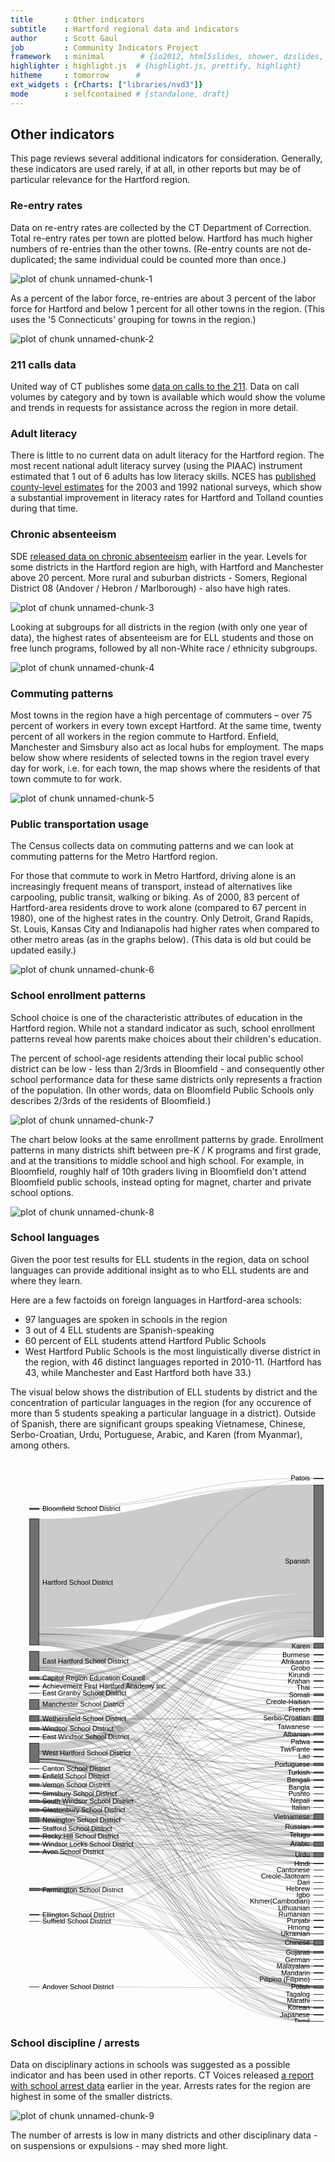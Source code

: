 ```yaml
---
title       : Other indicators
subtitle    : Hartford regional data and indicators
author      : Scott Gaul
job         : Community Indicators Project
framework   : minimal        # {io2012, html5slides, shower, dzslides, ...}
highlighter : highlight.js  # {highlight.js, prettify, highlight}
hitheme     : tomorrow      # 
ext_widgets : {rCharts: ["libraries/nvd3"]} 
mode        : selfcontained # {standalone, draft}
---
```


## Other indicators

This page reviews several additional indicators for consideration. Generally, these indicators are used rarely, if at all, in other reports but may be of particular relevance for the Hartford region. 

### Re-entry rates

Data on re-entry rates are collected by the CT Department of Correction. Total re-entry rates per town are plotted below. Hartford has much higher numbers of re-entries than the other towns. (Re-entry counts are not de-duplicated; the same individual could be counted more than once.)

![plot of chunk unnamed-chunk-1](assets/fig/unnamed-chunk-1.png) 


As a percent of the labor force, re-entries are about 3 percent of the labor force for Hartford and below 1 percent for all other towns in the region. (This uses the '5 Connecticuts' grouping for towns in the region.)

![plot of chunk unnamed-chunk-2](assets/fig/unnamed-chunk-2.png) 


### 211 calls data

United way of CT publishes some [data on calls to the 211](http://www.ctunitedway.org/media.asp). Data on call volumes by category and by town is available which would show the volume and trends in requests for assistance across the region in more detail. 

### Adult literacy

There is little to no current data on adult literacy for the Hartford region. The most recent national adult literacy survey (using the PIAAC) instrument estimated that 1 out of 6 adults has low literacy skills. NCES has [published county-level estimates](http://nces.ed.gov/naal/estimates/StateEstimates.aspx) for the 2003 and 1992 national surveys, which show a substantial improvement in literacy rates for Hartford and Tolland counties during that time.

### Chronic absenteeism

SDE [released data on chronic absenteeism](http://www.sde.ct.gov/sde/cwp/view.asp?a=2678&pm=1&Q=334924) earlier in the year. Levels for some districts in the Hartford region are high, with Hartford and Manchester above 20 percent. More rural and suburban districts - Somers, Regional District 08 (Andover / Hebron / Marlborough) - also have high rates. 

![plot of chunk unnamed-chunk-3](assets/fig/unnamed-chunk-3.png) 


Looking at subgroups for all districts in the region (with only one year of data), the highest rates of absenteeism are for ELL students and those on free lunch programs, followed by all non-White race / ethnicity subgroups. 

![plot of chunk unnamed-chunk-4](assets/fig/unnamed-chunk-4.png) 


### Commuting patterns

Most towns in the region have a high percentage of commuters – over 75 percent of workers in every town except Hartford. At the same time, twenty percent of all workers in the region commute to Hartford. Enfield, Manchester and Simsbury also act as local hubs for employment. The maps below show where residents of selected towns in the region travel every day for work, i.e. for each town, the map shows where the residents of that town commute to for work.

![plot of chunk unnamed-chunk-5](assets/fig/unnamed-chunk-5.png) 


### Public transportation usage

The Census collects data on commuting patterns and we can look at commuting patterns for the Metro Hartford region. 

For those that commute to work in Metro Hartford, driving alone is an increasingly frequent means of transport, instead of alternatives like carpooling, public transit, walking or biking. As of 2000, 83 percent of Hartford-area residents drove to work alone (compared to 67 percent in 1980), one of the highest rates in the country. Only Detroit, Grand Rapids, St. Louis, Kansas City and Indianapolis had higher rates when compared to other metro areas (as in the graphs below). (This data is old but could be updated easily.)

![plot of chunk unnamed-chunk-6](assets/fig/unnamed-chunk-6.png) 


### School enrollment patterns

School choice is one of the characteristic attributes of education in the Hartford region. While not a standard indicator as such, school enrollment patterns reveal how parents make choices about their children's education. 

The percent of school-age residents attending their local public school district can be low - less than 2/3rds in Bloomfield - and consequently other school performance data for these same districts only represents a fraction of the population. (In other words, data on Bloomfield Public Schools only describes 2/3rds of the residents of Bloomfield.)  

![plot of chunk unnamed-chunk-7](assets/fig/unnamed-chunk-7.png) 


The chart below looks at the same enrollment patterns by grade. Enrollment patterns in many districts shift between pre-K / K programs and first grade, and at the transitions to middle school and high school. For example, in Bloomfield, roughly half of 10th graders living in Bloomfield don't attend Bloomfield public schools, instead opting for magnet, charter and private school options. 

![plot of chunk unnamed-chunk-8](assets/fig/unnamed-chunk-8.png) 


### School languages

Given the poor test results for ELL students in the region, data on school languages can provide additional insight as to who ELL students are and where they learn. 

Here are a few factoids on foreign languages in Hartford-area schools: 
* 97 languages are spoken in schools in the region
* 3 out of 4 ELL students are Spanish-speaking
* 60 percent of ELL students attend Hartford Public Schools
* West Hartford Public Schools is the most linguistically diverse district in the region, with 46 distinct languages reported in 2010-11. (Hartford has 43, while Manchester and East Hartford both have 33.)

The visual below shows the distribution of ELL students by district and the concentration of particular languages in the region (for any occurence of more than 5 students speaking a particular language in a district). Outside of Spanish, there are significant groups speaking Vietnamese, Chinese, Serbo-Croatian, Urdu, Portuguese, Arabic, and Karen (from Myanmar), among others. 

<svg xmlns="http://www.w3.org/2000/svg" height="901" width="501"><g transform="translate(30,30)"><g><path style="stroke-width: 174.119; fill: none; stroke: rgb(0, 0, 0); stroke-opacity: 0.2;" d="M15,152.58100521920608C235,152.58100521920608 235,98.6631972678488 455,98.6631972678488" class="link"><title>Hartford School District → Spanish
3,149</title></path><path style="stroke-width: 24.6056; fill: none; stroke: rgb(0, 0, 0); stroke-opacity: 0.2;" d="M15,290.1985039994956C235,290.1985039994956 235,198.02569523499795 455,198.02569523499795" class="link"><title>East Hartford School District → Spanish
445</title></path><path style="stroke-width: 12.6622; fill: none; stroke: rgb(0, 0, 0); stroke-opacity: 0.2;" d="M15,431.02140203169597C235,431.02140203169597 235,238.00292730525328 455,238.00292730525328" class="link"><title>West Hartford School District → Spanish
229</title></path><path style="stroke-width: 9.84225; fill: none; stroke: rgb(0, 0, 0); stroke-opacity: 0.2;" d="M15,359.14467410845646C235,359.14467410845646 235,220.1707594730854 455,220.1707594730854" class="link"><title>Manchester School District → Spanish
178</title></path><path style="stroke-width: 8.5705; fill: none; stroke: rgb(0, 0, 0); stroke-opacity: 0.2;" d="M15,243.9259393548379C235,243.9259393548379 235,268.68271263620136 455,268.68271263620136" class="link"><title>Hartford School District → Karen
155</title></path><path style="stroke-width: 4.36819; fill: none; stroke: rgb(0, 0, 0); stroke-opacity: 0.2;" d="M15,256.7540414852656C235,256.7540414852656 235,382.67197918360756 455,382.67197918360756" class="link"><title>Hartford School District → Serbo-Croatian
79</title></path><path style="stroke-width: 3.98114; fill: none; stroke: rgb(0, 0, 0); stroke-opacity: 0.2;" d="M15,382.24924395721234C235,382.24924395721234 235,227.08245243129 455,227.08245243129" class="link"><title>Wethersfield School District → Spanish
72</title></path><path style="stroke-width: 3.81525; fill: none; stroke: rgb(0, 0, 0); stroke-opacity: 0.2;" d="M15,320.15947326279047C235,320.15947326279047 235,212.23613595706655 455,212.23613595706655" class="link"><title>Capitol Region Education Council → Spanish
69</title></path><path style="stroke-width: 3.37291; fill: none; stroke: rgb(0, 0, 0); stroke-opacity: 0.2;" d="M15,443.90479770578935C235,443.90479770578935 235,542.5304927630515 455,542.5304927630515" class="link"><title>West Hartford School District → Vietnamese
61</title></path><path style="stroke-width: 2.76468; fill: none; stroke: rgb(0, 0, 0); stroke-opacity: 0.2;" d="M15,452.5582372894615C235,452.5582372894615 235,742.6378272889905 455,742.6378272889905" class="link"><title>West Hartford School District → Chinese
50</title></path><path style="stroke-width: 2.43292; fill: none; stroke: rgb(0, 0, 0); stroke-opacity: 0.2;" d="M15,251.9158564145224C235,251.9158564145224 235,346.672629695886 455,346.672629695886" class="link"><title>Hartford School District → Somali
44</title></path><path style="stroke-width: 2.21174; fill: none; stroke: rgb(0, 0, 0); stroke-opacity: 0.2;" d="M15,385.34568240248797C235,385.34568240248797 235,385.96194503171296 455,385.96194503171296" class="link"><title>Wethersfield School District → Serbo-Croatian
40</title></path><path style="stroke-width: 2.04586; fill: none; stroke: rgb(0, 0, 0); stroke-opacity: 0.2;" d="M15,544.3162467218895C235,544.3162467218895 235,251.49455195966868 455,251.49455195966868" class="link"><title>Newington School District → Spanish
37</title></path><path style="stroke-width: 1.93527; fill: none; stroke: rgb(0, 0, 0); stroke-opacity: 0.2;" d="M15,400.40504164789377C235,400.40504164789377 235,230.0406570174016 455,230.0406570174016" class="link"><title>Windsor School District → Spanish
35</title></path><path style="stroke-width: 1.93527; fill: none; stroke: rgb(0, 0, 0); stroke-opacity: 0.2;" d="M15,448.43886828637153C235,448.43886828637153 235,602.4914620263463 455,602.4914620263463" class="link"><title>West Hartford School District → Urdu
35</title></path><path style="stroke-width: 1.93527; fill: none; stroke: rgb(0, 0, 0); stroke-opacity: 0.2;" d="M15,306.23363166253023C235,306.23363166253023 235,539.2681736867789 455,539.2681736867789" class="link"><title>East Hartford School District → Vietnamese
35</title></path><path style="stroke-width: 1.82469; fill: none; stroke: rgb(0, 0, 0); stroke-opacity: 0.2;" d="M15,439.3707271252071C235,439.3707271252071 235,458.8176939339735 455,458.8176939339735" class="link"><title>West Hartford School District → Portuguese
33</title></path><path style="stroke-width: 1.82469; fill: none; stroke: rgb(0, 0, 0); stroke-opacity: 0.2;" d="M15,259.8504799305412C235,259.8504799305412 235,409.307204423484 455,409.307204423484" class="link"><title>Hartford School District → Albanian
33</title></path><path style="stroke-width: 1.7141; fill: none; stroke: rgb(0, 0, 0); stroke-opacity: 0.2;" d="M15,476.4564321178888C235,476.4564321178888 235,245.356968612783 455,245.356968612783" class="link"><title>Enfield School District → Spanish
31</title></path><path style="stroke-width: 1.60351; fill: none; stroke: rgb(0, 0, 0); stroke-opacity: 0.2;" d="M15,261.89634104616977C235,261.89634104616977 235,456.8271263620106 455,456.8271263620106" class="link"><title>Hartford School District → Portuguese
29</title></path><path style="stroke-width: 1.38234; fill: none; stroke: rgb(0, 0, 0); stroke-opacity: 0.2;" d="M15,365.53107840183753C235,365.53107840183753 235,483.3517645145558 455,483.3517645145558" class="link"><title>Manchester School District → Bengali
25</title></path><path style="stroke-width: 1.38234; fill: none; stroke: rgb(0, 0, 0); stroke-opacity: 0.2;" d="M15,441.47188178450136C235,441.47188178450136 235,516.669377134494 455,516.669377134494" class="link"><title>West Hartford School District → Nepali
25</title></path><path style="stroke-width: 1.32705; fill: none; stroke: rgb(0, 0, 0); stroke-opacity: 0.2;" d="M15,492.23460743094785C235,492.23460743094785 235,604.3437957391452 455,604.3437957391452" class="link"><title>Vernon School District → Urdu
24</title></path><path style="stroke-width: 1.32705; fill: none; stroke: rgb(0, 0, 0); stroke-opacity: 0.2;" d="M15,266.4580583985848C235,266.4580583985848 235,582.8427386566927 455,582.8427386566927" class="link"><title>Hartford School District → Arabic
24</title></path><path style="stroke-width: 1.21646; fill: none; stroke: rgb(0, 0, 0); stroke-opacity: 0.2;" d="M15,530.0309970878026C235,530.0309970878026 235,249.86339242153235 455,249.86339242153235" class="link"><title>Glastonbury School District → Spanish
22</title></path><path style="stroke-width: 1.21646; fill: none; stroke: rgb(0, 0, 0); stroke-opacity: 0.2;" d="M15,549.7073672292889C235,549.7073672292889 235,814.3047650024396 455,814.3047650024396" class="link"><title>Newington School District → Polish
22</title></path><path style="stroke-width: 1.21646; fill: none; stroke: rgb(0, 0, 0); stroke-opacity: 0.2;" d="M15,490.24403985898493C235,490.24403985898493 235,246.8222475199223 455,246.8222475199223" class="link"><title>Vernon School District → Spanish
22</title></path><path style="stroke-width: 1.21646; fill: none; stroke: rgb(0, 0, 0); stroke-opacity: 0.2;" d="M15,303.82836251307504C235,303.82836251307504 235,433.8136282322334 455,433.8136282322334" class="link"><title>East Hartford School District → Twi/Fante
22</title></path><path style="stroke-width: 1.05058; fill: none; stroke: rgb(0, 0, 0); stroke-opacity: 0.2;" d="M15,516.3539764340377C235,516.3539764340377 235,248.72987477638682 455,248.72987477638682" class="link"><title>South Windsor School District → Spanish
19</title></path><path style="stroke-width: 1; fill: none; stroke: rgb(0, 0, 0); stroke-opacity: 0.2;" d="M15,477.9770045686938C235,477.9770045686938 235,585.828590014637 455,585.828590014637" class="link"><title>Enfield School District → Arabic
18</title></path><path style="stroke-width: 1; fill: none; stroke: rgb(0, 0, 0); stroke-opacity: 0.2;" d="M15,446.9735893792322C235,446.9735893792322 235,584.5568385103275 455,584.5568385103275" class="link"><title>West Hartford School District → Arabic
18</title></path><path style="stroke-width: 1; fill: none; stroke: rgb(0, 0, 0); stroke-opacity: 0.2;" d="M15,248.70883088191547C235,248.70883088191547 235,283.46560416327895 455,283.46560416327895" class="link"><title>Hartford School District → Burmese
18</title></path><path style="stroke-width: 1; fill: none; stroke: rgb(0, 0, 0); stroke-opacity: 0.2;" d="M15,49.21131409503532C235,49.21131409503532 235,0.46999512115826714 455,0.46999512115826714" class="link"><title>Bloomfield School District → Patois
17</title></path><path style="stroke-width: 1; fill: none; stroke: rgb(0, 0, 0); stroke-opacity: 0.2;" d="M15,546.2515207501867C235,546.2515207501867 235,545.792811839324 455,545.792811839324" class="link"><title>Newington School District → Vietnamese
17</title></path><path style="stroke-width: 1; fill: none; stroke: rgb(0, 0, 0); stroke-opacity: 0.2;" d="M15,572.0020492914128C235,572.0020492914128 235,387.59310456984923 455,387.59310456984923" class="link"><title>Rocky Hill School District → Serbo-Croatian
17</title></path><path style="stroke-width: 1; fill: none; stroke: rgb(0, 0, 0); stroke-opacity: 0.2;" d="M15,265.213953666108C235,265.213953666108 235,556.8986827126367 455,556.8986827126367" class="link"><title>Hartford School District → Russian
17</title></path><path style="stroke-width: 1; fill: none; stroke: rgb(0, 0, 0); stroke-opacity: 0.2;" d="M15,333.0900310770692C235,333.0900310770692 235,214.61375833468895 455,214.61375833468895" class="link"><title>Achievement First Hartford Academy Inc. → Spanish
17</title></path><path style="stroke-width: 1; fill: none; stroke: rgb(0, 0, 0); stroke-opacity: 0.2;" d="M15,446.03359913691634C235,446.03359913691634 235,557.9216132704511 455,557.9216132704511" class="link"><title>West Hartford School District → Russian
16</title></path><path style="stroke-width: 1; fill: none; stroke: rgb(0, 0, 0); stroke-opacity: 0.2;" d="M15,368.73810393444444C235,368.73810393444444 235,600.0032525613926 455,600.0032525613926" class="link"><title>Manchester School District → Urdu
15</title></path><path style="stroke-width: 1; fill: none; stroke: rgb(0, 0, 0); stroke-opacity: 0.2;" d="M15,386.866254853293C235,386.866254853293 235,410.6895430151249 455,410.6895430151249" class="link"><title>Wethersfield School District → Albanian
15</title></path><path style="stroke-width: 1; fill: none; stroke: rgb(0, 0, 0); stroke-opacity: 0.2;" d="M15,450.650610032997C235,450.650610032997 235,708.2419905675722 455,708.2419905675722" class="link"><title>West Hartford School District → Punjabi
15</title></path><path style="stroke-width: 1; fill: none; stroke: rgb(0, 0, 0); stroke-opacity: 0.2;" d="M15,254.15524493298068C235,254.15524493298068 235,369.409660107335 455,369.409660107335" class="link"><title>Hartford School District → French
15</title></path><path style="stroke-width: 1; fill: none; stroke: rgb(0, 0, 0); stroke-opacity: 0.2;" d="M15,364.45285430035756C235,364.45285430035756 235,434.8089120182148 455,434.8089120182148" class="link"><title>Manchester School District → Twi/Fante
14</title></path><path style="stroke-width: 1; fill: none; stroke: rgb(0, 0, 0); stroke-opacity: 0.2;" d="M15,503.8934137409169C235,503.8934137409169 235,247.81753130590383 455,247.81753130590383" class="link"><title>Simsbury School District → Spanish
14</title></path><path style="stroke-width: 1; fill: none; stroke: rgb(0, 0, 0); stroke-opacity: 0.2;" d="M15,585.5684828578463C235,585.5684828578463 235,588.0403317612626 455,588.0403317612626" class="link"><title>Windsor Locks School District → Arabic
14</title></path><path style="stroke-width: 1; fill: none; stroke: rgb(0, 0, 0); stroke-opacity: 0.2;" d="M15,659.0489793320938C235,659.0489793320938 235,746.2595543990896 455,746.2595543990896" class="link"><title>Farmington School District → Chinese
13</title></path><path style="stroke-width: 1; fill: none; stroke: rgb(0, 0, 0); stroke-opacity: 0.2;" d="M15,263.0575054631482C235,263.0575054631482 235,470.80826150593646 455,470.80826150593646" class="link"><title>Hartford School District → Turkish
13</title></path><path style="stroke-width: 1; fill: none; stroke: rgb(0, 0, 0); stroke-opacity: 0.2;" d="M15,413.7503010396648C235,413.7503010396648 235,231.34005529354405 455,231.34005529354405" class="link"><title>East Windsor School District → Spanish
12</title></path><path style="stroke-width: 1; fill: none; stroke: rgb(0, 0, 0); stroke-opacity: 0.2;" d="M15,659.8507357152456C235,659.8507357152456 235,815.8529842250774 455,815.8529842250774" class="link"><title>Farmington School District → Polish
12</title></path><path style="stroke-width: 1; fill: none; stroke: rgb(0, 0, 0); stroke-opacity: 0.2;" d="M15,367.6045862892989C235,367.6045862892989 235,570.6862904537329 455,570.6862904537329" class="link"><title>Manchester School District → Telugu
12</title></path><path style="stroke-width: 1; fill: none; stroke: rgb(0, 0, 0); stroke-opacity: 0.2;" d="M15,548.2144415503168C235,548.2144415503168 235,759.3283460725324 455,759.3283460725324" class="link"><title>Newington School District → Gujarati
12</title></path><path style="stroke-width: 1; fill: none; stroke: rgb(0, 0, 0); stroke-opacity: 0.2;" d="M15,264.4121972829563C235,264.4121972829563 235,537.9687754106365 455,537.9687754106365" class="link"><title>Hartford School District → Vietnamese
12</title></path><path style="stroke-width: 1; fill: none; stroke: rgb(0, 0, 0); stroke-opacity: 0.2;" d="M15,304.7683527553909C235,304.7683527553909 235,445.52772808586815 455,445.52772808586815" class="link"><title>East Hartford School District → Lao
12</title></path><path style="stroke-width: 1; fill: none; stroke: rgb(0, 0, 0); stroke-opacity: 0.2;" d="M15,366.52636218781896C235,366.52636218781896 235,494.8446901935279 455,494.8446901935279" class="link"><title>Manchester School District → Bangla
11</title></path><path style="stroke-width: 1; fill: none; stroke: rgb(0, 0, 0); stroke-opacity: 0.2;" d="M15,369.95456189508843C235,369.95456189508843 235,757.6971865343961 455,757.6971865343961" class="link"><title>Manchester School District → Gujarati
11</title></path><path style="stroke-width: 1; fill: none; stroke: rgb(0, 0, 0); stroke-opacity: 0.2;" d="M15,253.4364288653274C235,253.4364288653274 235,358.3590827776879 455,358.3590827776879" class="link"><title>Hartford School District → Creole-Haitian
11</title></path><path style="stroke-width: 1; fill: none; stroke: rgb(0, 0, 0); stroke-opacity: 0.2;" d="M15,49.95777693452141C235,49.95777693452141 235,11.327045047975636 455,11.327045047975636" class="link"><title>Bloomfield School District → Spanish
10</title></path><path style="stroke-width: 1; fill: none; stroke: rgb(0, 0, 0); stroke-opacity: 0.2;" d="M15,532.6297936400874C235,532.6297936400874 235,847.2906163603839 455,847.2906163603839" class="link"><title>Glastonbury School District → Korean
10</title></path><path style="stroke-width: 1; fill: none; stroke: rgb(0, 0, 0); stroke-opacity: 0.2;" d="M15,574.407318440868C235,574.407318440868 235,869.5023581070093 455,869.5023581070093" class="link"><title>Rocky Hill School District → Tamil
10</title></path><path style="stroke-width: 1; fill: none; stroke: rgb(0, 0, 0); stroke-opacity: 0.2;" d="M15,504.9992846142297C235,504.9992846142297 235,586.7685802569529 455,586.7685802569529" class="link"><title>Simsbury School District → Arabic
10</title></path><path style="stroke-width: 1; fill: none; stroke: rgb(0, 0, 0); stroke-opacity: 0.2;" d="M15,518.8145391271586C235,518.8145391271586 235,758.609530004879 455,758.609530004879" class="link"><title>South Windsor School District → Gujarati
10</title></path><path style="stroke-width: 1; fill: none; stroke: rgb(0, 0, 0); stroke-opacity: 0.2;" d="M15,491.12873655763514C235,491.12873655763514 235,544.6592941941784 455,544.6592941941784" class="link"><title>Vernon School District → Vietnamese
10</title></path><path style="stroke-width: 1; fill: none; stroke: rgb(0, 0, 0); stroke-opacity: 0.2;" d="M15,597.5037568861436C235,597.5037568861436 235,253.78923402179262 455,253.78923402179262" class="link"><title>Avon School District → Spanish
10</title></path><path style="stroke-width: 1; fill: none; stroke: rgb(0, 0, 0); stroke-opacity: 0.2;" d="M15,478.9446415828425C235,478.9446415828425 235,719.0161001788912 455,719.0161001788912" class="link"><title>Enfield School District → Hmong
9</title></path><path style="stroke-width: 1; fill: none; stroke: rgb(0, 0, 0); stroke-opacity: 0.2;" d="M15,369.401626458432C235,369.401626458432 235,740.6196129451946 455,740.6196129451946" class="link"><title>Manchester School District → Chinese
9</title></path><path style="stroke-width: 1; fill: none; stroke: rgb(0, 0, 0); stroke-opacity: 0.2;" d="M15,388.24859344493393C235,388.24859344493393 235,600.6667750853803 455,600.6667750853803" class="link"><title>Wethersfield School District → Urdu
9</title></path><path style="stroke-width: 1; fill: none; stroke: rgb(0, 0, 0); stroke-opacity: 0.2;" d="M15,586.9231746776545C235,586.9231746776545 235,760.295983086681 455,760.295983086681" class="link"><title>Windsor Locks School District → Gujarati
9</title></path><path style="stroke-width: 1; fill: none; stroke: rgb(0, 0, 0); stroke-opacity: 0.2;" d="M15,584.9326071056915C235,584.9326071056915 235,253.26394535696903 455,253.26394535696903" class="link"><title>Windsor Locks School District → Spanish
9</title></path><path style="stroke-width: 1; fill: none; stroke: rgb(0, 0, 0); stroke-opacity: 0.2;" d="M15,658.1366358616109C235,658.1366358616109 235,588.6485607415846 455,588.6485607415846" class="link"><title>Farmington School District → Arabic
8</title></path><path style="stroke-width: 1; fill: none; stroke: rgb(0, 0, 0); stroke-opacity: 0.2;" d="M15,367.0516508526425C235,367.0516508526425 235,505.3699788583515 455,505.3699788583515" class="link"><title>Manchester School District → Pushto
8</title></path><path style="stroke-width: 1; fill: none; stroke: rgb(0, 0, 0); stroke-opacity: 0.2;" d="M15,548.7673769869732C235,548.7673769869732 235,781.7059684501547 455,781.7059684501547" class="link"><title>Newington School District → Malayalam
8</title></path><path style="stroke-width: 1; fill: none; stroke: rgb(0, 0, 0); stroke-opacity: 0.2;" d="M15,518.2616036905022C235,518.2616036905022 235,605.2837859814609 455,605.2837859814609" class="link"><title>South Windsor School District → Urdu
8</title></path><path style="stroke-width: 1; fill: none; stroke: rgb(0, 0, 0); stroke-opacity: 0.2;" d="M15,586.4531795564966C235,586.4531795564966 235,745.5130915596035 455,745.5130915596035" class="link"><title>Windsor Locks School District → Chinese
8</title></path><path style="stroke-width: 1; fill: none; stroke: rgb(0, 0, 0); stroke-opacity: 0.2;" d="M15,401.59385283670497C235,401.59385283670497 235,422.9842250772489 455,422.9842250772489" class="link"><title>Windsor School District → Patwa
8</title></path><path style="stroke-width: 1; fill: none; stroke: rgb(0, 0, 0); stroke-opacity: 0.2;" d="M15,454.4935113177588C235,454.4935113177588 235,781.208326557164 455,781.208326557164" class="link"><title>West Hartford School District → Malayalam
8</title></path><path style="stroke-width: 1; fill: none; stroke: rgb(0, 0, 0); stroke-opacity: 0.2;" d="M15,249.42764694956873C235,249.42764694956873 235,294.1844202309323 455,294.1844202309323" class="link"><title>Hartford School District → Afrikaans
8</title></path><path style="stroke-width: 1; fill: none; stroke: rgb(0, 0, 0); stroke-opacity: 0.2;" d="M15,307.42244285134143C235,307.42244285134143 235,570.1333550170765 455,570.1333550170765" class="link"><title>East Hartford School District → Telugu
8</title></path><path style="stroke-width: 1; fill: none; stroke: rgb(0, 0, 0); stroke-opacity: 0.2;" d="M15,333.7812003728897C235,333.7812003728897 235,422.5418767279238 455,422.5418767279238" class="link"><title>Achievement First Hartford Academy Inc. → Patwa
8</title></path><path style="stroke-width: 1; fill: none; stroke: rgb(0, 0, 0); stroke-opacity: 0.2;" d="M15,660.3760243800692C235,660.3760243800692 235,848.1476662872013 455,848.1476662872013" class="link"><title>Farmington School District → Korean
7</title></path><path style="stroke-width: 1; fill: none; stroke: rgb(0, 0, 0); stroke-opacity: 0.2;" d="M15,368.1298749541224C235,368.1298749541224 235,583.6997885835101 455,583.6997885835101" class="link"><title>Manchester School District → Arabic
7</title></path><path style="stroke-width: 1; fill: none; stroke: rgb(0, 0, 0); stroke-opacity: 0.2;" d="M15,546.9150432741744C235,546.9150432741744 235,558.9445438282653 455,558.9445438282653" class="link"><title>Newington School District → Russian
7</title></path><path style="stroke-width: 1; fill: none; stroke: rgb(0, 0, 0); stroke-opacity: 0.2;" d="M15,573.4949749703851C235,573.4949749703851 235,759.853634737356 455,759.853634737356" class="link"><title>Rocky Hill School District → Gujarati
7</title></path><path style="stroke-width: 1; fill: none; stroke: rgb(0, 0, 0); stroke-opacity: 0.2;" d="M15,571.3385267674253C235,571.3385267674253 235,252.82159700764396 455,252.82159700764396" class="link"><title>Rocky Hill School District → Spanish
7</title></path><path style="stroke-width: 1; fill: none; stroke: rgb(0, 0, 0); stroke-opacity: 0.2;" d="M15,389.24387723091536C235,389.24387723091536 235,812.7841925516345 455,812.7841925516345" class="link"><title>Wethersfield School District → Polish
7</title></path><path style="stroke-width: 1; fill: none; stroke: rgb(0, 0, 0); stroke-opacity: 0.2;" d="M15,263.88690861813274C235,263.88690861813274 235,515.7846804358438 455,515.7846804358438" class="link"><title>Hartford School District → Nepali
7</title></path><path style="stroke-width: 1; fill: none; stroke: rgb(0, 0, 0); stroke-opacity: 0.2;" d="M15,597.9737520073016C235,597.9737520073016 235,559.3315986339248 455,559.3315986339248" class="link"><title>Avon School District → Russian
7</title></path><path style="stroke-width: 1; fill: none; stroke: rgb(0, 0, 0); stroke-opacity: 0.2;" d="M15,414.4691171073181C235,414.4691171073181 235,601.3579443812007 455,601.3579443812007" class="link"><title>East Windsor School District → Urdu
6</title></path><path style="stroke-width: 1; fill: none; stroke: rgb(0, 0, 0); stroke-opacity: 0.2;" d="M15,479.46993024766607C235,479.46993024766607 235,813.1988941291268 455,813.1988941291268" class="link"><title>Enfield School District → Polish
6</title></path><path style="stroke-width: 1; fill: none; stroke: rgb(0, 0, 0); stroke-opacity: 0.2;" d="M15,657.1413520756294C235,657.1413520756294 235,254.23158237111772 455,254.23158237111772" class="link"><title>Farmington School District → Spanish
6</title></path><path style="stroke-width: 1; fill: none; stroke: rgb(0, 0, 0); stroke-opacity: 0.2;" d="M15,533.0721419894126C235,533.0721419894126 235,858.6176614083591 455,858.6176614083591" class="link"><title>Glastonbury School District → Japanese
6</title></path><path style="stroke-width: 1; fill: none; stroke: rgb(0, 0, 0); stroke-opacity: 0.2;" d="M15,547.716799657326C235,547.716799657326 235,745.1260367539439 455,745.1260367539439" class="link"><title>Newington School District → Chinese
6</title></path><path style="stroke-width: 1; fill: none; stroke: rgb(0, 0, 0); stroke-opacity: 0.2;" d="M15,573.0802733928928C235,573.0802733928928 235,571.7921613270455 455,571.7921613270455" class="link"><title>Rocky Hill School District → Telugu
6</title></path><path style="stroke-width: 1; fill: none; stroke: rgb(0, 0, 0); stroke-opacity: 0.2;" d="M15,517.8745488848427C235,517.8745488848427 235,587.210928606278 455,587.210928606278" class="link"><title>South Windsor School District → Arabic
6</title></path><path style="stroke-width: 1; fill: none; stroke: rgb(0, 0, 0); stroke-opacity: 0.2;" d="M15,517.211026360855C235,517.211026360855 235,459.89591803545346 455,459.89591803545346" class="link"><title>South Windsor School District → Portuguese
6</title></path><path style="stroke-width: 1; fill: none; stroke: rgb(0, 0, 0); stroke-opacity: 0.2;" d="M15,388.8844691970888C235,388.8844691970888 235,741.0343145226868 455,741.0343145226868" class="link"><title>Wethersfield School District → Chinese
6</title></path><path style="stroke-width: 1; fill: none; stroke: rgb(0, 0, 0); stroke-opacity: 0.2;" d="M15,402.42325599168953C235,402.42325599168953 235,540.6781590502526 455,540.6781590502526" class="link"><title>Windsor School District → Vietnamese
6</title></path><path style="stroke-width: 1; fill: none; stroke: rgb(0, 0, 0); stroke-opacity: 0.2;" d="M15,440.4489512266871C235,440.4489512266871 235,471.83119206375073 455,471.83119206375073" class="link"><title>West Hartford School District → Turkish
6</title></path><path style="stroke-width: 1; fill: none; stroke: rgb(0, 0, 0); stroke-opacity: 0.2;" d="M15,249.98058238622514C235,249.98058238622514 235,314.73735566758864 455,314.73735566758864" class="link"><title>Hartford School District → Kirundi
6</title></path><path style="stroke-width: 1; fill: none; stroke: rgb(0, 0, 0); stroke-opacity: 0.2;" d="M15,260.9287040320212C235,260.9287040320212 235,422.1548219222643 455,422.1548219222643" class="link"><title>Hartford School District → Patwa
6</title></path><path style="stroke-width: 1; fill: none; stroke: rgb(0, 0, 0); stroke-opacity: 0.2;" d="M15,267.28746155356936C235,267.28746155356936 235,599.2014961782409 455,599.2014961782409" class="link"><title>Hartford School District → Urdu
6</title></path><path style="stroke-width: 1; fill: none; stroke: rgb(0, 0, 0); stroke-opacity: 0.2;" d="M15,302.6671980960967C235,302.6671980960967 235,369.9902423158242 455,369.9902423158242" class="link"><title>East Hartford School District → French
6</title></path><path style="stroke-width: 1; fill: none; stroke: rgb(0, 0, 0); stroke-opacity: 0.2;" d="M15,302.9989593580905C235,302.9989593580905 235,398.2289803220041 455,398.2289803220041" class="link"><title>East Hartford School District → Taiwanese
6</title></path><path style="stroke-width: 1; fill: none; stroke: rgb(0, 0, 0); stroke-opacity: 0.2;" d="M15,465.4611483319074C235,465.4611483319074 235,585.1927142624822 455,585.1927142624822" class="link"><title>Canton School District → Arabic
5</title></path><path style="stroke-width: 1; fill: none; stroke: rgb(0, 0, 0); stroke-opacity: 0.2;" d="M15,699.2345096763705C235,699.2345096763705 235,746.7571962920803 455,746.7571962920803" class="link"><title>Ellington School District → Chinese
5</title></path><path style="stroke-width: 1; fill: none; stroke: rgb(0, 0, 0); stroke-opacity: 0.2;" d="M15,532.0492114315983C235,532.0492114315983 235,744.821922263783 455,744.821922263783" class="link"><title>Glastonbury School District → Chinese
5</title></path><path style="stroke-width: 1; fill: none; stroke: rgb(0, 0, 0); stroke-opacity: 0.2;" d="M15,545.6432917698646C235,545.6432917698646 235,460.3106196129457 455,460.3106196129457" class="link"><title>Newington School District → Portuguese
5</title></path><path style="stroke-width: 1; fill: none; stroke: rgb(0, 0, 0); stroke-opacity: 0.2;" d="M15,573.8820297760445C235,573.8820297760445 235,815.1618149292569 455,815.1618149292569" class="link"><title>Rocky Hill School District → Polish
5</title></path><path style="stroke-width: 1; fill: none; stroke: rgb(0, 0, 0); stroke-opacity: 0.2;" d="M15,504.4187024057405C235,504.4187024057405 235,558.5021954789402 455,558.5021954789402" class="link"><title>Simsbury School District → Russian
5</title></path><path style="stroke-width: 1; fill: none; stroke: rgb(0, 0, 0); stroke-opacity: 0.2;" d="M15,560.8961784181001C235,560.8961784181001 235,605.9196617336157 455,605.9196617336157" class="link"><title>Stafford School District → Urdu
5</title></path><path style="stroke-width: 1; fill: none; stroke: rgb(0, 0, 0); stroke-opacity: 0.2;" d="M15,493.14695090143084C235,493.14695090143084 235,744.2689868271266 455,744.2689868271266" class="link"><title>Vernon School District → Chinese
5</title></path><path style="stroke-width: 1; fill: none; stroke: rgb(0, 0, 0); stroke-opacity: 0.2;" d="M15,586.09377152267C235,586.09377152267 235,606.1961294519439 455,606.1961294519439" class="link"><title>Windsor Locks School District → Urdu
5</title></path><path style="stroke-width: 1; fill: none; stroke: rgb(0, 0, 0); stroke-opacity: 0.2;" d="M15,401.9532608705316C235,401.9532608705316 235,471.52707757358974 455,471.52707757358974" class="link"><title>Windsor School District → Turkish
5</title></path><path style="stroke-width: 1; fill: none; stroke: rgb(0, 0, 0); stroke-opacity: 0.2;" d="M15,402.8932511128474C235,402.8932511128474 235,601.0538298910398 455,601.0538298910398" class="link"><title>Windsor School District → Urdu
5</title></path><path style="stroke-width: 1; fill: none; stroke: rgb(0, 0, 0); stroke-opacity: 0.2;" d="M15,437.6566272715724C235,437.6566272715724 235,358.8567246706786 455,358.8567246706786" class="link"><title>West Hartford School District → Creole-Haitian
5</title></path><path style="stroke-width: 1; fill: none; stroke: rgb(0, 0, 0); stroke-opacity: 0.2;" d="M15,437.93309498990055C235,437.93309498990055 235,370.29435680598516 455,370.29435680598516" class="link"><title>West Hartford School District → French
5</title></path><path style="stroke-width: 1; fill: none; stroke: rgb(0, 0, 0); stroke-opacity: 0.2;" d="M15,454.8529193515854C235,454.8529193515854 235,792.120670027647 455,792.120670027647" class="link"><title>West Hartford School District → Mandarin
5</title></path><path style="stroke-width: 1; fill: none; stroke: rgb(0, 0, 0); stroke-opacity: 0.2;" d="M15,263.5551473561389C235,263.5551473561389 235,482.52236135957116 455,482.52236135957116" class="link"><title>Hartford School District → Bengali
5</title></path><path style="stroke-width: 1; fill: none; stroke: rgb(0, 0, 0); stroke-opacity: 0.2;" d="M15,267.7574566747273C235,267.7574566747273 235,740.0113839648726 455,740.0113839648726" class="link"><title>Hartford School District → Chinese
5</title></path><path style="stroke-width: 1; fill: none; stroke: rgb(0, 0, 0); stroke-opacity: 0.2;" d="M15,250.28469687638614C235,250.28469687638614 235,325.04147015774964 455,325.04147015774964" class="link"><title>Hartford School District → Krahan
5</title></path><path style="stroke-width: 1; fill: none; stroke: rgb(0, 0, 0); stroke-opacity: 0.2;" d="M15,250.5611645947143C235,250.5611645947143 235,335.31793787607785 455,335.31793787607785" class="link"><title>Hartford School District → Thai
5</title></path><path style="stroke-width: 1; fill: none; stroke: rgb(0, 0, 0); stroke-opacity: 0.2;" d="M15,308.0030250598306C235,308.0030250598306 235,757.254838185071 455,757.254838185071" class="link"><title>East Hartford School District → Gujarati
5</title></path><path style="stroke-width: 1; fill: none; stroke: rgb(0, 0, 0); stroke-opacity: 0.2;" d="M15,414.1926493889899C235,414.1926493889899 235,571.1286388030579 455,571.1286388030579" class="link"><title>East Windsor School District → Telugu
4</title></path><path style="stroke-width: 1; fill: none; stroke: rgb(0, 0, 0); stroke-opacity: 0.2;" d="M15,478.58523354901587C235,478.58523354901587 235,603.5696861278262 455,603.5696861278262" class="link"><title>Enfield School District → Urdu
4</title></path><path style="stroke-width: 1; fill: none; stroke: rgb(0, 0, 0); stroke-opacity: 0.2;" d="M15,657.7495810559515C235,657.7495810559515 235,559.6357131240858 455,559.6357131240858" class="link"><title>Farmington School District → Russian
4</title></path><path style="stroke-width: 1; fill: none; stroke: rgb(0, 0, 0); stroke-opacity: 0.2;" d="M15,530.8051066991216C235,530.8051066991216 235,411.5465929419423 455,411.5465929419423" class="link"><title>Glastonbury School District → Albanian
4</title></path><path style="stroke-width: 1; fill: none; stroke: rgb(0, 0, 0); stroke-opacity: 0.2;" d="M15,531.634509854106C235,531.634509854106 235,587.4873963246062 455,587.4873963246062" class="link"><title>Glastonbury School District → Arabic
4</title></path><path style="stroke-width: 1; fill: none; stroke: rgb(0, 0, 0); stroke-opacity: 0.2;" d="M15,531.1368679611153C235,531.1368679611153 235,545.2122296308348 455,545.2122296308348" class="link"><title>Glastonbury School District → Vietnamese
4</title></path><path style="stroke-width: 1; fill: none; stroke: rgb(0, 0, 0); stroke-opacity: 0.2;" d="M15,547.4403319389979C235,547.4403319389979 235,729.7072694747117 455,729.7072694747117" class="link"><title>Newington School District → Ukrainian
4</title></path><path style="stroke-width: 1; fill: none; stroke: rgb(0, 0, 0); stroke-opacity: 0.2;" d="M15,572.7485121308989C235,572.7485121308989 235,472.10765978207894 455,472.10765978207894" class="link"><title>Rocky Hill School District → Turkish
4</title></path><path style="stroke-width: 1; fill: none; stroke: rgb(0, 0, 0); stroke-opacity: 0.2;" d="M15,505.44163296355475C235,505.44163296355475 235,744.517807773622 455,744.517807773622" class="link"><title>Simsbury School District → Chinese
4</title></path><path style="stroke-width: 1; fill: none; stroke: rgb(0, 0, 0); stroke-opacity: 0.2;" d="M15,709.6492112538629C235,709.6492112538629 235,747.0060172385756 455,747.0060172385756" class="link"><title>Suffield School District → Chinese
4</title></path><path style="stroke-width: 1; fill: none; stroke: rgb(0, 0, 0); stroke-opacity: 0.2;" d="M15,387.72330478011037C235,387.72330478011037 235,527.4711335176457 455,527.4711335176457" class="link"><title>Wethersfield School District → Italian
4</title></path><path style="stroke-width: 1; fill: none; stroke: rgb(0, 0, 0); stroke-opacity: 0.2;" d="M15,387.50213060544786C235,387.50213060544786 235,471.2782566270944 455,471.2782566270944" class="link"><title>Wethersfield School District → Turkish
4</title></path><path style="stroke-width: 1; fill: none; stroke: rgb(0, 0, 0); stroke-opacity: 0.2;" d="M15,388.60800147876057C235,388.60800147876057 235,729.3755082127178 455,729.3755082127178" class="link"><title>Wethersfield School District → Ukrainian
4</title></path><path style="stroke-width: 1; fill: none; stroke: rgb(0, 0, 0); stroke-opacity: 0.2;" d="M15,403.30795269033973C235,403.30795269033973 235,758.1118881118883 455,758.1118881118883" class="link"><title>Windsor School District → Gujarati
4</title></path><path style="stroke-width: 1; fill: none; stroke: rgb(0, 0, 0); stroke-opacity: 0.2;" d="M15,438.18191593639597C235,438.18191593639597 235,411.2148316799485 455,411.2148316799485" class="link"><title>West Hartford School District → Albanian
4</title></path><path style="stroke-width: 1; fill: none; stroke: rgb(0, 0, 0); stroke-opacity: 0.2;" d="M15,449.6829730188484C235,449.6829730188484 235,647.2743535534238 455,647.2743535534238" class="link"><title>West Hartford School District → Dari
4</title></path><path style="stroke-width: 1; fill: none; stroke: rgb(0, 0, 0); stroke-opacity: 0.2;" d="M15,454.16175005576497C235,454.16175005576497 235,770.7659782078389 455,770.7659782078389" class="link"><title>West Hartford School District → German
4</title></path><path style="stroke-width: 1; fill: none; stroke: rgb(0, 0, 0); stroke-opacity: 0.2;" d="M15,599.1072696524471C235,599.1072696524471 235,858.8941291266874 455,858.8941291266874" class="link"><title>Avon School District → Japanese
4</title></path><path style="stroke-width: 1; fill: none; stroke: rgb(0, 0, 0); stroke-opacity: 0.2;" d="M15,598.8860954777846C235,598.8860954777846 235,847.8435517970403 455,847.8435517970403" class="link"><title>Avon School District → Korean
4</title></path><path style="stroke-width: 1; fill: none; stroke: rgb(0, 0, 0); stroke-opacity: 0.2;" d="M15,465.23997415724483C235,465.23997415724483 235,244.41697837046715 455,244.41697837046715" class="link"><title>Canton School District → Spanish
3</title></path><path style="stroke-width: 1; fill: none; stroke: rgb(0, 0, 0); stroke-opacity: 0.2;" d="M15,344.08531486305066C235,344.08531486305066 235,215.16669377134528 455,215.16669377134528" class="link"><title>East Granby School District → Spanish
3</title></path><path style="stroke-width: 1; fill: none; stroke: rgb(0, 0, 0); stroke-opacity: 0.2;" d="M15,699.0133355017081C235,699.0133355017081 235,588.9526752317456 455,588.9526752317456" class="link"><title>Ellington School District → Arabic
3</title></path><path style="stroke-width: 1; fill: none; stroke: rgb(0, 0, 0); stroke-opacity: 0.2;" d="M15,477.39642236020467C235,477.39642236020467 235,544.2998861603519 455,544.2998861603519" class="link"><title>Enfield School District → Vietnamese
3</title></path><path style="stroke-width: 1; fill: none; stroke: rgb(0, 0, 0); stroke-opacity: 0.2;" d="M15,658.5513374391031C235,658.5513374391031 235,616.970239063263 455,616.970239063263" class="link"><title>Farmington School District → Hindi
3</title></path><path style="stroke-width: 1; fill: none; stroke: rgb(0, 0, 0); stroke-opacity: 0.2;" d="M15,657.3901730221248C235,657.3901730221248 235,472.3011871849086 455,472.3011871849086" class="link"><title>Farmington School District → Turkish
3</title></path><path style="stroke-width: 1; fill: none; stroke: rgb(0, 0, 0); stroke-opacity: 0.2;" d="M15,531.4409824512763C235,531.4409824512763 235,571.5433403805503 455,571.5433403805503" class="link"><title>Glastonbury School District → Telugu
3</title></path><path style="stroke-width: 1; fill: none; stroke: rgb(0, 0, 0); stroke-opacity: 0.2;" d="M15,545.4221175952022C235,545.4221175952022 235,411.740120344772 455,411.740120344772" class="link"><title>Newington School District → Albanian
3</title></path><path style="stroke-width: 1; fill: none; stroke: rgb(0, 0, 0); stroke-opacity: 0.2;" d="M15,550.5644171561064C235,550.5644171561064 235,847.6500243942105 455,847.6500243942105" class="link"><title>Newington School District → Korean
3</title></path><path style="stroke-width: 1; fill: none; stroke: rgb(0, 0, 0); stroke-opacity: 0.2;" d="M15,550.3985365251094C235,550.3985365251094 235,826.3229793462353 455,826.3229793462353" class="link"><title>Newington School District → Tagalog
3</title></path><path style="stroke-width: 1; fill: none; stroke: rgb(0, 0, 0); stroke-opacity: 0.2;" d="M15,547.2468045361682C235,547.2468045361682 235,605.6984875589533 455,605.6984875589533" class="link"><title>Newington School District → Urdu
3</title></path><path style="stroke-width: 1; fill: none; stroke: rgb(0, 0, 0); stroke-opacity: 0.2;" d="M15,572.5549847280693C235,572.5549847280693 235,411.9060009757689 455,411.9060009757689" class="link"><title>Rocky Hill School District → Albanian
3</title></path><path style="stroke-width: 1; fill: none; stroke: rgb(0, 0, 0); stroke-opacity: 0.2;" d="M15,504.639876580403C235,504.639876580403 235,571.3221662058877 455,571.3221662058877" class="link"><title>Simsbury School District → Telugu
3</title></path><path style="stroke-width: 1; fill: none; stroke: rgb(0, 0, 0); stroke-opacity: 0.2;" d="M15,517.5704343946818C235,517.5704343946818 235,545.0187022280052 455,545.0187022280052" class="link"><title>South Windsor School District → Vietnamese
3</title></path><path style="stroke-width: 1; fill: none; stroke: rgb(0, 0, 0); stroke-opacity: 0.2;" d="M15,491.4881445914617C235,491.4881445914617 235,586.4091722231263 455,586.4091722231263" class="link"><title>Vernon School District → Arabic
3</title></path><path style="stroke-width: 1; fill: none; stroke: rgb(0, 0, 0); stroke-opacity: 0.2;" d="M15,387.9168321829401C235,387.9168321829401 235,540.4293381037573 455,540.4293381037573" class="link"><title>Wethersfield School District → Vietnamese
3</title></path><path style="stroke-width: 1; fill: none; stroke: rgb(0, 0, 0); stroke-opacity: 0.2;" d="M15,402.67207693818483C235,402.67207693818483 235,583.9762563018382 455,583.9762563018382" class="link"><title>Windsor School District → Arabic
3</title></path><path style="stroke-width: 1; fill: none; stroke: rgb(0, 0, 0); stroke-opacity: 0.2;" d="M15,402.1744350451941C235,402.1744350451941 235,484.12587412587465 455,484.12587412587465" class="link"><title>Windsor School District → Bengali
3</title></path><path style="stroke-width: 1; fill: none; stroke: rgb(0, 0, 0); stroke-opacity: 0.2;" d="M15,440.6977721731824C235,440.6977721731824 235,484.2917547568715 455,484.2917547568715" class="link"><title>West Hartford School District → Bengali
3</title></path><path style="stroke-width: 1; fill: none; stroke: rgb(0, 0, 0); stroke-opacity: 0.2;" d="M15,450.042381052675C235,450.042381052675 235,677.6337615872504 455,677.6337615872504" class="link"><title>West Hartford School District → Khmer(Cambodian)
3</title></path><path style="stroke-width: 1; fill: none; stroke: rgb(0, 0, 0); stroke-opacity: 0.2;" d="M15,438.3754433392256C235,438.3754433392256 235,445.9424296633604 455,445.9424296633604" class="link"><title>West Hartford School District → Lao
3</title></path><path style="stroke-width: 1; fill: none; stroke: rgb(0, 0, 0); stroke-opacity: 0.2;" d="M15,437.43545309690984C235,437.43545309690984 235,347.97202797202846 455,347.97202797202846" class="link"><title>West Hartford School District → Somali
3</title></path><path style="stroke-width: 1; fill: none; stroke: rgb(0, 0, 0); stroke-opacity: 0.2;" d="M15,249.73176143972975C235,249.73176143972975 235,304.48853472109323 455,304.48853472109323" class="link"><title>Hartford School District → Grobo
3</title></path><path style="stroke-width: 1; fill: none; stroke: rgb(0, 0, 0); stroke-opacity: 0.2;" d="M15,267.5362825000647C235,267.5362825000647 235,616.5278907139378 455,616.5278907139378" class="link"><title>Hartford School District → Hindi
3</title></path><path style="stroke-width: 1; fill: none; stroke: rgb(0, 0, 0); stroke-opacity: 0.2;" d="M15,305.1830543328831C235,305.1830543328831 235,457.7118230606608 455,457.7118230606608" class="link"><title>East Hartford School District → Portuguese
3</title></path><path style="stroke-width: 1; fill: none; stroke: rgb(0, 0, 0); stroke-opacity: 0.2;" d="M15,598.4161003566267C235,598.4161003566267 235,745.8172060497645 455,745.8172060497645" class="link"><title>Avon School District → Chinese
3</title></path><path style="stroke-width: 1; fill: none; stroke: rgb(0, 0, 0); stroke-opacity: 0.2;" d="M15,598.6925680749549C235,598.6925680749549 235,815.4382826475851 455,815.4382826475851" class="link"><title>Avon School District → Polish
3</title></path><path style="stroke-width: 1; fill: none; stroke: rgb(0, 0, 0); stroke-opacity: 0.2;" d="M15,598.2502197256298C235,598.2502197256298 235,572.040982273541 455,572.040982273541" class="link"><title>Avon School District → Telugu
3</title></path><path style="stroke-width: 1; fill: none; stroke: rgb(0, 0, 0); stroke-opacity: 0.2;" d="M15,699.4280370792003C235,699.4280370792003 235,760.600097576842 455,760.600097576842" class="link"><title>Ellington School District → Gujarati
2</title></path><path style="stroke-width: 1; fill: none; stroke: rgb(0, 0, 0); stroke-opacity: 0.2;" d="M15,479.2487560730035C235,479.2487560730035 235,744.0754594242969 455,744.0754594242969" class="link"><title>Enfield School District → Chinese
2</title></path><path style="stroke-width: 1; fill: none; stroke: rgb(0, 0, 0); stroke-opacity: 0.2;" d="M15,660.6248453265645C235,660.6248453265645 235,859.0600097576843 455,859.0600097576843" class="link"><title>Farmington School District → Japanese
2</title></path><path style="stroke-width: 1; fill: none; stroke: rgb(0, 0, 0); stroke-opacity: 0.2;" d="M15,659.4636809095861C235,659.4636809095861 235,792.3141974304766 455,792.3141974304766" class="link"><title>Farmington School District → Mandarin
2</title></path><path style="stroke-width: 1; fill: none; stroke: rgb(0, 0, 0); stroke-opacity: 0.2;" d="M15,660.7354324138958C235,660.7354324138958 235,869.9447064563343 455,869.9447064563343" class="link"><title>Farmington School District → Tamil
2</title></path><path style="stroke-width: 1; fill: none; stroke: rgb(0, 0, 0); stroke-opacity: 0.2;" d="M15,658.413103579939C235,658.413103579939 235,606.3896568547736 455,606.3896568547736" class="link"><title>Farmington School District → Urdu
2</title></path><path style="stroke-width: 1; fill: none; stroke: rgb(0, 0, 0); stroke-opacity: 0.2;" d="M15,657.5837004249545C235,657.5837004249545 235,546.3733940478131 455,546.3733940478131" class="link"><title>Farmington School District → Vietnamese
2</title></path><path style="stroke-width: 1; fill: none; stroke: rgb(0, 0, 0); stroke-opacity: 0.2;" d="M15,532.242738834428C235,532.242738834428 235,758.9412912668729 455,758.9412912668729" class="link"><title>Glastonbury School District → Gujarati
2</title></path><path style="stroke-width: 1; fill: none; stroke: rgb(0, 0, 0); stroke-opacity: 0.2;" d="M15,530.9709873301183C235,530.9709873301183 235,460.11709221011597 455,460.11709221011597" class="link"><title>Glastonbury School District → Portuguese
2</title></path><path style="stroke-width: 1; fill: none; stroke: rgb(0, 0, 0); stroke-opacity: 0.2;" d="M15,531.3027485921122C235,531.3027485921122 235,558.6957228817698 455,558.6957228817698" class="link"><title>Glastonbury School District → Russian
2</title></path><path style="stroke-width: 1; fill: none; stroke: rgb(0, 0, 0); stroke-opacity: 0.2;" d="M15,531.8003904851029C235,531.8003904851029 235,605.5602536997891 455,605.5602536997891" class="link"><title>Glastonbury School District → Urdu
2</title></path><path style="stroke-width: 1; fill: none; stroke: rgb(0, 0, 0); stroke-opacity: 0.2;" d="M15,549.0438447053012C235,549.0438447053012 235,802.4800780614735 455,802.4800780614735" class="link"><title>Newington School District → Pilipino (Filipino)
2</title></path><path style="stroke-width: 1; fill: none; stroke: rgb(0, 0, 0); stroke-opacity: 0.2;" d="M15,574.0755571788742C235,574.0755571788742 235,836.5165067490649 455,836.5165067490649" class="link"><title>Rocky Hill School District → Marathi
2</title></path><path style="stroke-width: 1; fill: none; stroke: rgb(0, 0, 0); stroke-opacity: 0.2;" d="M15,505.7733942255486C235,505.7733942255486 235,858.3964872336966 455,858.3964872336966" class="link"><title>Simsbury School District → Japanese
2</title></path><path style="stroke-width: 1; fill: none; stroke: rgb(0, 0, 0); stroke-opacity: 0.2;" d="M15,505.6628071382173C235,505.6628071382173 235,846.8482680110587 455,846.8482680110587" class="link"><title>Simsbury School District → Korean
2</title></path><path style="stroke-width: 1; fill: none; stroke: rgb(0, 0, 0); stroke-opacity: 0.2;" d="M15,516.9898521861925C235,516.9898521861925 235,411.3807123109454 455,411.3807123109454" class="link"><title>South Windsor School District → Albanian
2</title></path><path style="stroke-width: 1; fill: none; stroke: rgb(0, 0, 0); stroke-opacity: 0.2;" d="M15,517.4322005355176C235,517.4322005355176 235,484.42998861603564 455,484.42998861603564" class="link"><title>South Windsor School District → Bengali
2</title></path><path style="stroke-width: 1; fill: none; stroke: rgb(0, 0, 0); stroke-opacity: 0.2;" d="M15,519.3674745638149C235,519.3674745638149 235,846.95885509839 455,846.95885509839" class="link"><title>South Windsor School District → Korean
2</title></path><path style="stroke-width: 1; fill: none; stroke: rgb(0, 0, 0); stroke-opacity: 0.2;" d="M15,519.201593932818C235,519.201593932818 235,813.5859489347862 455,813.5859489347862" class="link"><title>South Windsor School District → Polish
2</title></path><path style="stroke-width: 1; fill: none; stroke: rgb(0, 0, 0); stroke-opacity: 0.2;" d="M15,561.0897058209298C235,561.0897058209298 235,814.9682875264272 455,814.9682875264272" class="link"><title>Stafford School District → Polish
2</title></path><path style="stroke-width: 1; fill: none; stroke: rgb(0, 0, 0); stroke-opacity: 0.2;" d="M15,560.7026510152704C235,560.7026510152704 235,252.5727760611486 455,252.5727760611486" class="link"><title>Stafford School District → Spanish
2</title></path><path style="stroke-width: 1; fill: none; stroke: rgb(0, 0, 0); stroke-opacity: 0.2;" d="M15,493.4510653915919C235,493.4510653915919 235,846.7376809237275 455,846.7376809237275" class="link"><title>Vernon School District → Korean
2</title></path><path style="stroke-width: 1; fill: none; stroke: rgb(0, 0, 0); stroke-opacity: 0.2;" d="M15,493.3404783042606C235,493.3404783042606 235,813.4200683037893 455,813.4200683037893" class="link"><title>Vernon School District → Polish
2</title></path><path style="stroke-width: 1; fill: none; stroke: rgb(0, 0, 0); stroke-opacity: 0.2;" d="M15,492.9534234986011C235,492.9534234986011 235,708.7119856887301 455,708.7119856887301" class="link"><title>Vernon School District → Punjabi
2</title></path><path style="stroke-width: 1; fill: none; stroke: rgb(0, 0, 0); stroke-opacity: 0.2;" d="M15,387.33624997445094C235,387.33624997445094 235,457.85005691982485 455,457.85005691982485" class="link"><title>Wethersfield School District → Portuguese
2</title></path><path style="stroke-width: 1; fill: none; stroke: rgb(0, 0, 0); stroke-opacity: 0.2;" d="M15,403.08677851567717C235,403.08677851567717 235,616.6661245731018 455,616.6661245731018" class="link"><title>Windsor School District → Hindi
2</title></path><path style="stroke-width: 1; fill: none; stroke: rgb(0, 0, 0); stroke-opacity: 0.2;" d="M15,453.99586942476805C235,453.99586942476805 235,758.2777687428852 455,758.2777687428852" class="link"><title>West Hartford School District → Gujarati
2</title></path><path style="stroke-width: 1; fill: none; stroke: rgb(0, 0, 0); stroke-opacity: 0.2;" d="M15,449.90414719351094C235,449.90414719351094 235,667.4955277280862 455,667.4955277280862" class="link"><title>West Hartford School District → Igbo
2</title></path><path style="stroke-width: 1; fill: none; stroke: rgb(0, 0, 0); stroke-opacity: 0.2;" d="M15,455.10174029808076C235,455.10174029808076 235,846.6270938363962 455,846.6270938363962" class="link"><title>West Hartford School District → Korean
2</title></path><path style="stroke-width: 1; fill: none; stroke: rgb(0, 0, 0); stroke-opacity: 0.2;" d="M15,451.12060515415493C235,451.12060515415493 235,729.5413888437147 455,729.5413888437147" class="link"><title>West Hartford School District → Ukrainian
2</title></path><path style="stroke-width: 1; fill: none; stroke: rgb(0, 0, 0); stroke-opacity: 0.2;" d="M15,265.7392423309315C235,265.7392423309315 235,569.8568872987482 455,569.8568872987482" class="link"><title>Hartford School District → Telugu
2</title></path><path style="stroke-width: 1; fill: none; stroke: rgb(0, 0, 0); stroke-opacity: 0.2;" d="M15,307.80949765700086C235,307.80949765700086 235,740.2049113677023 455,740.2049113677023" class="link"><title>East Hartford School District → Chinese
2</title></path><path style="stroke-width: 1; fill: none; stroke: rgb(0, 0, 0); stroke-opacity: 0.2;" d="M15,307.6989105696696C235,307.6989105696696 235,599.4226703529034 455,599.4226703529034" class="link"><title>East Hartford School District → Urdu
2</title></path><path style="stroke-width: 1; fill: none; stroke: rgb(0, 0, 0); stroke-opacity: 0.2;" d="M15,598.5543342157907C235,598.5543342157907 235,770.9318588388358 455,770.9318588388358" class="link"><title>Avon School District → German
2</title></path><path style="stroke-width: 1; fill: none; stroke: rgb(0, 0, 0); stroke-opacity: 0.2;" d="M15,599.273150283444C235,599.273150283444 235,869.8341193690031 455,869.8341193690031" class="link"><title>Avon School District → Tamil
2</title></path><path style="stroke-width: 1; fill: none; stroke: rgb(0, 0, 0); stroke-opacity: 0.2;" d="M15,318.19655246266035C235,318.19655246266035 235,0.9952837859818157 455,0.9952837859818157" class="link"><title>Capitol Region Education Council → Patois
2</title></path><path style="stroke-width: 1; fill: none; stroke: rgb(0, 0, 0); stroke-opacity: 0.2;" d="M15,322.28827469391746C235,322.28827469391746 235,557.4239713774602 455,557.4239713774602" class="link"><title>Capitol Region Education Council → Russian
2</title></path><path style="stroke-width: 1; fill: none; stroke: rgb(0, 0, 0); stroke-opacity: 0.2;" d="M15,322.39886178124874C235,322.39886178124874 235,599.5332574402347 455,599.5332574402347" class="link"><title>Capitol Region Education Council → Urdu
2</title></path><path style="stroke-width: 1; fill: none; stroke: rgb(0, 0, 0); stroke-opacity: 0.2;" d="M15,322.1776876065862C235,322.1776876065862 235,540.2911042445932 455,540.2911042445932" class="link"><title>Capitol Region Education Council → Vietnamese
2</title></path><path style="stroke-width: 1; fill: none; stroke: rgb(0, 0, 0); stroke-opacity: 0.2;" d="M15,814.387705317938C235,814.387705317938 235,816.212392258904 455,816.212392258904" class="link"><title>Andover School District → Polish
1</title></path><path style="stroke-width: 1; fill: none; stroke: rgb(0, 0, 0); stroke-opacity: 0.2;" d="M15,344.19590195038194C235,344.19590195038194 235,740.3431452268665 455,740.3431452268665" class="link"><title>East Granby School District → Chinese
1</title></path><path style="stroke-width: 1; fill: none; stroke: rgb(0, 0, 0); stroke-opacity: 0.2;" d="M15,414.66264451014774C235,414.66264451014774 235,813.0053667262971 455,813.0053667262971" class="link"><title>East Windsor School District → Polish
1</title></path><path style="stroke-width: 1; fill: none; stroke: rgb(0, 0, 0); stroke-opacity: 0.2;" d="M15,657.500760109456C235,657.500760109456 235,484.5129289315341 455,484.5129289315341" class="link"><title>Farmington School District → Bengali
1</title></path><path style="stroke-width: 1; fill: none; stroke: rgb(0, 0, 0); stroke-opacity: 0.2;" d="M15,657.8878149151154C235,657.8878149151154 235,572.1515693608721 455,572.1515693608721" class="link"><title>Farmington School District → Telugu
1</title></path><path style="stroke-width: 1; fill: none; stroke: rgb(0, 0, 0); stroke-opacity: 0.2;" d="M15,658.6619245264344C235,658.6619245264344 235,729.8455033338757 455,729.8455033338757" class="link"><title>Farmington School District → Ukrainian
1</title></path><path style="stroke-width: 1; fill: none; stroke: rgb(0, 0, 0); stroke-opacity: 0.2;" d="M15,531.8833308006014C235,531.8833308006014 235,616.804358432266 455,616.804358432266" class="link"><title>Glastonbury School District → Hindi
1</title></path><path style="stroke-width: 1; fill: none; stroke: rgb(0, 0, 0); stroke-opacity: 0.2;" d="M15,532.3256791499265C235,532.3256791499265 235,813.6688892502847 455,813.6688892502847" class="link"><title>Glastonbury School District → Polish
1</title></path><path style="stroke-width: 1; fill: none; stroke: rgb(0, 0, 0); stroke-opacity: 0.2;" d="M15,530.6668728399574C235,530.6668728399574 235,387.0954626768585 455,387.0954626768585" class="link"><title>Glastonbury School District → Serbo-Croatian
1</title></path><path style="stroke-width: 1; fill: none; stroke: rgb(0, 0, 0); stroke-opacity: 0.2;" d="M15,533.2656693922423C235,533.2656693922423 235,869.1982436168482 455,869.1982436168482" class="link"><title>Glastonbury School District → Tamil
1</title></path><path style="stroke-width: 1; fill: none; stroke: rgb(0, 0, 0); stroke-opacity: 0.2;" d="M15,547.1362174488369C235,547.1362174488369 235,587.6256301837702 455,587.6256301837702" class="link"><title>Newington School District → Arabic
1</title></path><path style="stroke-width: 1; fill: none; stroke: rgb(0, 0, 0); stroke-opacity: 0.2;" d="M15,573.2738007957224C235,573.2738007957224 235,616.8596519759316 455,616.8596519759316" class="link"><title>Rocky Hill School District → Hindi
1</title></path><path style="stroke-width: 1; fill: none; stroke: rgb(0, 0, 0); stroke-opacity: 0.2;" d="M15,573.7161491450476C235,573.7161491450476 235,781.9547893966501 455,781.9547893966501" class="link"><title>Rocky Hill School District → Malayalam
1</title></path><path style="stroke-width: 1; fill: none; stroke: rgb(0, 0, 0); stroke-opacity: 0.2;" d="M15,572.886745990063C235,572.886745990063 235,546.2904537323147 455,546.2904537323147" class="link"><title>Rocky Hill School District → Vietnamese
1</title></path><path style="stroke-width: 1; fill: none; stroke: rgb(0, 0, 0); stroke-opacity: 0.2;" d="M15,505.5798668227188C235,505.5798668227188 235,813.5030086192878 455,813.5030086192878" class="link"><title>Simsbury School District → Polish
1</title></path><path style="stroke-width: 1; fill: none; stroke: rgb(0, 0, 0); stroke-opacity: 0.2;" d="M15,505.3033991043906C235,505.3033991043906 235,605.0349650349656 455,605.0349650349656" class="link"><title>Simsbury School District → Urdu
1</title></path><path style="stroke-width: 1; fill: none; stroke: rgb(0, 0, 0); stroke-opacity: 0.2;" d="M15,518.5104246369975C235,518.5104246369975 235,744.6560416327861 455,744.6560416327861" class="link"><title>South Windsor School District → Chinese
1</title></path><path style="stroke-width: 1; fill: none; stroke: rgb(0, 0, 0); stroke-opacity: 0.2;" d="M15,516.9069118706941C235,516.9069118706941 235,370.4602374369821 455,370.4602374369821" class="link"><title>South Windsor School District → French
1</title></path><path style="stroke-width: 1; fill: none; stroke: rgb(0, 0, 0); stroke-opacity: 0.2;" d="M15,519.1186536173195C235,519.1186536173195 235,781.4571475036594 455,781.4571475036594" class="link"><title>South Windsor School District → Malayalam
1</title></path><path style="stroke-width: 1; fill: none; stroke: rgb(0, 0, 0); stroke-opacity: 0.2;" d="M15,519.2845342483165C235,519.2845342483165 235,836.4335664335665 455,836.4335664335665" class="link"><title>South Windsor School District → Marathi
1</title></path><path style="stroke-width: 1; fill: none; stroke: rgb(0, 0, 0); stroke-opacity: 0.2;" d="M15,517.681021482013C235,517.681021482013 235,571.4327532932189 455,571.4327532932189" class="link"><title>South Windsor School District → Telugu
1</title></path><path style="stroke-width: 1; fill: none; stroke: rgb(0, 0, 0); stroke-opacity: 0.2;" d="M15,709.5109773946988C235,709.5109773946988 235,559.7739469832499 455,559.7739469832499" class="link"><title>Suffield School District → Russian
1</title></path><path style="stroke-width: 1; fill: none; stroke: rgb(0, 0, 0); stroke-opacity: 0.2;" d="M15,587.1996423959827C235,587.1996423959827 235,815.3276955602538 455,815.3276955602538" class="link"><title>Windsor Locks School District → Polish
1</title></path><path style="stroke-width: 1; fill: none; stroke: rgb(0, 0, 0); stroke-opacity: 0.2;" d="M15,403.1697188311756C235,403.1697188311756 235,741.2278419255166 455,741.2278419255166" class="link"><title>Windsor School District → Chinese
1</title></path><path style="stroke-width: 1; fill: none; stroke: rgb(0, 0, 0); stroke-opacity: 0.2;" d="M15,449.4894456160186C235,449.4894456160186 235,627.0808261505941 455,627.0808261505941" class="link"><title>West Hartford School District → Cantonese
1</title></path><path style="stroke-width: 1; fill: none; stroke: rgb(0, 0, 0); stroke-opacity: 0.2;" d="M15,449.54473915968424C235,449.54473915968424 235,637.1361196942597 455,637.1361196942597" class="link"><title>West Hartford School District → Creole-Jaotoam
1</title></path><path style="stroke-width: 1; fill: none; stroke: rgb(0, 0, 0); stroke-opacity: 0.2;" d="M15,449.82120687801245C235,449.82120687801245 235,657.4125874125879 455,657.4125874125879" class="link"><title>West Hartford School District → Hebrew
1</title></path><path style="stroke-width: 1; fill: none; stroke: rgb(0, 0, 0); stroke-opacity: 0.2;" d="M15,449.43415207235296C235,449.43415207235296 235,616.7490648886003 455,616.7490648886003" class="link"><title>West Hartford School District → Hindi
1</title></path><path style="stroke-width: 1; fill: none; stroke: rgb(0, 0, 0); stroke-opacity: 0.2;" d="M15,442.1906978521546C235,442.1906978521546 235,527.6093673768098 455,527.6093673768098" class="link"><title>West Hartford School District → Italian
1</title></path><path style="stroke-width: 1; fill: none; stroke: rgb(0, 0, 0); stroke-opacity: 0.2;" d="M15,450.15296814000624C235,450.15296814000624 235,687.7443486745816 455,687.7443486745816" class="link"><title>West Hartford School District → Lithuanian
1</title></path><path style="stroke-width: 1; fill: none; stroke: rgb(0, 0, 0); stroke-opacity: 0.2;" d="M15,455.0187999825823C235,455.0187999825823 235,802.3971377459751 455,802.3971377459751" class="link"><title>West Hartford School District → Pilipino (Filipino)
1</title></path><path style="stroke-width: 1; fill: none; stroke: rgb(0, 0, 0); stroke-opacity: 0.2;" d="M15,450.2082616836719C235,450.2082616836719 235,697.7996422182472 455,697.7996422182472" class="link"><title>West Hartford School District → Rumanian
1</title></path><path style="stroke-width: 1; fill: none; stroke: rgb(0, 0, 0); stroke-opacity: 0.2;" d="M15,303.1924867609202C235,303.1924867609202 235,410.2471946657998 455,410.2471946657998" class="link"><title>East Hartford School District → Albanian
1</title></path><path style="stroke-width: 1; fill: none; stroke: rgb(0, 0, 0); stroke-opacity: 0.2;" d="M15,322.4818020967472C235,322.4818020967472 235,740.2878516832008 455,740.2878516832008" class="link"><title>Capitol Region Education Council → Chinese
1</title></path><path style="stroke-width: 1; fill: none; stroke: rgb(0, 0, 0); stroke-opacity: 0.2;" d="M15,322.0947472910877C235,322.0947472910877 235,358.6908440396817 455,358.6908440396817" class="link"><title>Capitol Region Education Council → Creole-Haitian
1</title></path><path style="stroke-width: 1; fill: none; stroke: rgb(0, 0, 0); stroke-opacity: 0.2;" d="M15,322.5370956404128C235,322.5370956404128 235,812.563018376972 455,812.563018376972" class="link"><title>Capitol Region Education Council → Polish
1</title></path><path style="stroke-width: 1; fill: none; stroke: rgb(0, 0, 0); stroke-opacity: 0.2;" d="M15,322.59238918407846C235,322.59238918407846 235,869.1429500731826 455,869.1429500731826" class="link"><title>Capitol Region Education Council → Tamil
1</title></path></g><g><g transform="translate(0,814.3600585461052)" class="node"><rect style="fill: rgb(112, 112, 112); stroke: rgb(54, 54, 54); shape-rendering: crispedges; cursor: ns-resize;" width="15" height="0.05529354366563669"><title>Andover School District
1</title></rect><text style="font-size: 11px; font-family: Arial,Helvetica; pointer-events: none;" text-anchor="start" dy=".35em" y="0.027646771832818346" x="21">Andover School District</text></g><g transform="translate(455,812.5353716051392)" class="node"><rect style="fill: rgb(112, 112, 112); stroke: rgb(54, 54, 54); shape-rendering: crispedges; cursor: ns-resize;" width="15" height="3.704667425597658"><title>Polish
67</title></rect><text style="font-size: 11px; font-family: Arial,Helvetica; pointer-events: none;" text-anchor="end" dy=".35em" y="1.852333712798829" x="-6">Polish</text></g><g transform="translate(0,48.741318973877405)" class="node"><rect style="fill: rgb(112, 112, 112); stroke: rgb(54, 54, 54); shape-rendering: crispedges; cursor: ns-resize;" width="15" height="1.4929256789721908"><title>Bloomfield School District
27</title></rect><text style="font-size: 11px; font-family: Arial,Helvetica; pointer-events: none;" text-anchor="start" dy=".35em" y="0.7464628394860954" x="21">Bloomfield School District</text></g><g transform="translate(455,3.552713678800501e-13)" class="node"><rect style="fill: rgb(112, 112, 112); stroke: rgb(54, 54, 54); shape-rendering: crispedges; cursor: ns-resize;" width="15" height="1.050577329647097"><title>Patois
19</title></rect><text style="font-size: 11px; font-family: Arial,Helvetica; pointer-events: none;" text-anchor="end" dy=".35em" y="0.5252886648235485" x="-6">Patois</text></g><g transform="translate(455,11.050577329647453)" class="node"><rect style="fill: rgb(112, 112, 112); stroke: rgb(54, 54, 54); shape-rendering: crispedges; cursor: ns-resize;" width="15" height="243.3468856724671"><title>Spanish
4,401</title></rect><text style="font-size: 11px; font-family: Arial,Helvetica; pointer-events: none;" text-anchor="end" dy=".35em" y="121.67344283623355" x="-6">Spanish</text></g><g transform="translate(0,465.1570338417464)" class="node"><rect style="fill: rgb(112, 112, 112); stroke: rgb(54, 54, 54); shape-rendering: crispedges; cursor: ns-resize;" width="15" height="0.44234834932509354"><title>Canton School District
8</title></rect><text style="font-size: 11px; font-family: Arial,Helvetica; pointer-events: none;" text-anchor="start" dy=".35em" y="0.22117417466254677" x="21">Canton School District</text></g><g transform="translate(455,582.179216132705)" class="node"><rect style="fill: rgb(112, 112, 112); stroke: rgb(54, 54, 54); shape-rendering: crispedges; cursor: ns-resize;" width="15" height="6.8563994145389495"><title>Arabic
124</title></rect><text style="font-size: 11px; font-family: Arial,Helvetica; pointer-events: none;" text-anchor="end" dy=".35em" y="3.4281997072694748" x="-6">Arabic</text></g><g transform="translate(0,344.0023745475522)" class="node"><rect style="fill: rgb(112, 112, 112); stroke: rgb(54, 54, 54); shape-rendering: crispedges; cursor: ns-resize;" width="15" height="0.22117417466254677"><title>East Granby School District
4</title></rect><text style="font-size: 11px; font-family: Arial,Helvetica; pointer-events: none;" text-anchor="start" dy=".35em" y="0.11058708733127338" x="21">East Granby School District</text></g><g transform="translate(455,739.8731501057085)" class="node"><rect style="fill: rgb(112, 112, 112); stroke: rgb(54, 54, 54); shape-rendering: crispedges; cursor: ns-resize;" width="15" height="7.243454220198407"><title>Chinese
131</title></rect><text style="font-size: 11px; font-family: Arial,Helvetica; pointer-events: none;" text-anchor="end" dy=".35em" y="3.6217271100992035" x="-6">Chinese</text></g><g transform="translate(0,413.41853977767096)" class="node"><rect style="fill: rgb(112, 112, 112); stroke: rgb(54, 54, 54); shape-rendering: crispedges; cursor: ns-resize;" width="15" height="1.271751504309644"><title>East Windsor School District
23</title></rect><text style="font-size: 11px; font-family: Arial,Helvetica; pointer-events: none;" text-anchor="start" dy=".35em" y="0.635875752154822" x="21">East Windsor School District</text></g><g transform="translate(455,569.8015937550826)" class="node"><rect style="fill: rgb(112, 112, 112); stroke: rgb(54, 54, 54); shape-rendering: crispedges; cursor: ns-resize;" width="15" height="2.377622377622378"><title>Telugu
43</title></rect><text style="font-size: 11px; font-family: Arial,Helvetica; pointer-events: none;" text-anchor="end" dy=".35em" y="1.188811188811189" x="-6">Telugu</text></g><g transform="translate(455,599.035615547244)" class="node"><rect style="fill: rgb(112, 112, 112); stroke: rgb(54, 54, 54); shape-rendering: crispedges; cursor: ns-resize;" width="15" height="7.409334851195316"><title>Urdu
134</title></rect><text style="font-size: 11px; font-family: Arial,Helvetica; pointer-events: none;" text-anchor="end" dy=".35em" y="3.704667425597658" x="-6">Urdu</text></g><g transform="translate(0,698.9303951862096)" class="node"><rect style="fill: rgb(112, 112, 112); stroke: rgb(54, 54, 54); shape-rendering: crispedges; cursor: ns-resize;" width="15" height="0.5529354366563669"><title>Ellington School District
10</title></rect><text style="font-size: 11px; font-family: Arial,Helvetica; pointer-events: none;" text-anchor="start" dy=".35em" y="0.27646771832818345" x="21">Ellington School District</text></g><g transform="translate(455,757.1166043259069)" class="node"><rect style="fill: rgb(112, 112, 112); stroke: rgb(54, 54, 54); shape-rendering: crispedges; cursor: ns-resize;" width="15" height="3.5387867946007483"><title>Gujarati
64</title></rect><text style="font-size: 11px; font-family: Arial,Helvetica; pointer-events: none;" text-anchor="end" dy=".35em" y="1.7693933973003741" x="-6">Gujarati</text></g><g transform="translate(0,475.59938219107147)" class="node"><rect style="fill: rgb(112, 112, 112); stroke: rgb(54, 54, 54); shape-rendering: crispedges; cursor: ns-resize;" width="15" height="4.036428687591479"><title>Enfield School District
73</title></rect><text style="font-size: 11px; font-family: Arial,Helvetica; pointer-events: none;" text-anchor="start" dy=".35em" y="2.0182143437957394" x="21">Enfield School District</text></g><g transform="translate(455,718.7672792323958)" class="node"><rect style="fill: rgb(112, 112, 112); stroke: rgb(54, 54, 54); shape-rendering: crispedges; cursor: ns-resize;" width="15" height="0.49764189299073025"><title>Hmong
9</title></rect><text style="font-size: 11px; font-family: Arial,Helvetica; pointer-events: none;" text-anchor="end" dy=".35em" y="0.24882094649536513" x="-6">Hmong</text></g><g transform="translate(455,537.6370141486426)" class="node"><rect style="fill: rgb(112, 112, 112); stroke: rgb(54, 54, 54); shape-rendering: crispedges; cursor: ns-resize;" width="15" height="8.791673442836235"><title>Vietnamese
159</title></rect><text style="font-size: 11px; font-family: Arial,Helvetica; pointer-events: none;" text-anchor="end" dy=".35em" y="4.395836721418117" x="-6">Vietnamese</text></g><g transform="translate(0,656.9754714446325)" class="node"><rect style="fill: rgb(112, 112, 112); stroke: rgb(54, 54, 54); shape-rendering: crispedges; cursor: ns-resize;" width="15" height="3.8152545129289317"><title>Farmington School District
69</title></rect><text style="font-size: 11px; font-family: Arial,Helvetica; pointer-events: none;" text-anchor="start" dy=".35em" y="1.9076272564644658" x="21">Farmington School District</text></g><g transform="translate(455,482.3841275004071)" class="node"><rect style="fill: rgb(112, 112, 112); stroke: rgb(54, 54, 54); shape-rendering: crispedges; cursor: ns-resize;" width="15" height="2.156448202959831"><title>Bengali
39</title></rect><text style="font-size: 11px; font-family: Arial,Helvetica; pointer-events: none;" text-anchor="end" dy=".35em" y="1.0782241014799154" x="-6">Bengali</text></g><g transform="translate(455,616.4449503984393)" class="node"><rect style="fill: rgb(112, 112, 112); stroke: rgb(54, 54, 54); shape-rendering: crispedges; cursor: ns-resize;" width="15" height="0.6082289803220036"><title>Hindi
11</title></rect><text style="font-size: 11px; font-family: Arial,Helvetica; pointer-events: none;" text-anchor="end" dy=".35em" y="0.3041144901610018" x="-6">Hindi</text></g><g transform="translate(455,858.341193690031)" class="node"><rect style="fill: rgb(112, 112, 112); stroke: rgb(54, 54, 54); shape-rendering: crispedges; cursor: ns-resize;" width="15" height="0.7741096113189136"><title>Japanese
14</title></rect><text style="font-size: 11px; font-family: Arial,Helvetica; pointer-events: none;" text-anchor="end" dy=".35em" y="0.3870548056594568" x="-6">Japanese</text></g><g transform="translate(455,846.5718002927306)" class="node"><rect style="fill: rgb(112, 112, 112); stroke: rgb(54, 54, 54); shape-rendering: crispedges; cursor: ns-resize;" width="15" height="1.7693933973003741"><title>Korean
32</title></rect><text style="font-size: 11px; font-family: Arial,Helvetica; pointer-events: none;" text-anchor="end" dy=".35em" y="0.8846966986501871" x="-6">Korean</text></g><g transform="translate(455,791.9824361684829)" class="node"><rect style="fill: rgb(112, 112, 112); stroke: rgb(54, 54, 54); shape-rendering: crispedges; cursor: ns-resize;" width="15" height="0.3870548056594568"><title>Mandarin
7</title></rect><text style="font-size: 11px; font-family: Arial,Helvetica; pointer-events: none;" text-anchor="end" dy=".35em" y="0.1935274028297284" x="-6">Mandarin</text></g><g transform="translate(455,556.4286875914788)" class="node"><rect style="fill: rgb(112, 112, 112); stroke: rgb(54, 54, 54); shape-rendering: crispedges; cursor: ns-resize;" width="15" height="3.3729061636038384"><title>Russian
61</title></rect><text style="font-size: 11px; font-family: Arial,Helvetica; pointer-events: none;" text-anchor="end" dy=".35em" y="1.6864530818019192" x="-6">Russian</text></g><g transform="translate(455,869.1153033013499)" class="node"><rect style="fill: rgb(112, 112, 112); stroke: rgb(54, 54, 54); shape-rendering: crispedges; cursor: ns-resize;" width="15" height="0.8846966986501871"><title>Tamil
16</title></rect><text style="font-size: 11px; font-family: Arial,Helvetica; pointer-events: none;" text-anchor="end" dy=".35em" y="0.44234834932509354" x="-6">Tamil</text></g><g transform="translate(455,470.4488534721098)" class="node"><rect style="fill: rgb(112, 112, 112); stroke: rgb(54, 54, 54); shape-rendering: crispedges; cursor: ns-resize;" width="15" height="1.9352740282972842"><title>Turkish
35</title></rect><text style="font-size: 11px; font-family: Arial,Helvetica; pointer-events: none;" text-anchor="end" dy=".35em" y="0.9676370141486421" x="-6">Turkish</text></g><g transform="translate(455,729.2649211253865)" class="node"><rect style="fill: rgb(112, 112, 112); stroke: rgb(54, 54, 54); shape-rendering: crispedges; cursor: ns-resize;" width="15" height="0.6082289803220036"><title>Ukrainian
11</title></rect><text style="font-size: 11px; font-family: Arial,Helvetica; pointer-events: none;" text-anchor="end" dy=".35em" y="0.3041144901610018" x="-6">Ukrainian</text></g><g transform="translate(0,529.4227681074806)" class="node"><rect style="fill: rgb(112, 112, 112); stroke: rgb(54, 54, 54); shape-rendering: crispedges; cursor: ns-resize;" width="15" height="3.8705480565945685"><title>Glastonbury School District
70</title></rect><text style="font-size: 11px; font-family: Arial,Helvetica; pointer-events: none;" text-anchor="start" dy=".35em" y="1.9352740282972842" x="21">Glastonbury School District</text></g><g transform="translate(455,408.394860953001)" class="node"><rect style="fill: rgb(112, 112, 112); stroke: rgb(54, 54, 54); shape-rendering: crispedges; cursor: ns-resize;" width="15" height="3.594080338266385"><title>Albanian
65</title></rect><text style="font-size: 11px; font-family: Arial,Helvetica; pointer-events: none;" text-anchor="end" dy=".35em" y="1.7970401691331925" x="-6">Albanian</text></g><g transform="translate(455,456.02536997885886)" class="node"><rect style="fill: rgb(112, 112, 112); stroke: rgb(54, 54, 54); shape-rendering: crispedges; cursor: ns-resize;" width="15" height="4.423483493250935"><title>Portuguese
80</title></rect><text style="font-size: 11px; font-family: Arial,Helvetica; pointer-events: none;" text-anchor="end" dy=".35em" y="2.2117417466254676" x="-6">Portuguese</text></g><g transform="translate(455,380.48788420881493)" class="node"><rect style="fill: rgb(112, 112, 112); stroke: rgb(54, 54, 54); shape-rendering: crispedges; cursor: ns-resize;" width="15" height="7.575215482192227"><title>Serbo-Croatian
137</title></rect><text style="font-size: 11px; font-family: Arial,Helvetica; pointer-events: none;" text-anchor="end" dy=".35em" y="3.7876077410961133" x="-6">Serbo-Croatian</text></g><g transform="translate(0,354.2235487222148)" class="node"><rect style="fill: rgb(112, 112, 112); stroke: rgb(54, 54, 54); shape-rendering: crispedges; cursor: ns-resize;" width="15" height="16.03512766303464"><title>Manchester School District
290</title></rect><text style="font-size: 11px; font-family: Arial,Helvetica; pointer-events: none;" text-anchor="start" dy=".35em" y="8.01756383151732" x="21">Manchester School District</text></g><g transform="translate(455,494.5405757033669)" class="node"><rect style="fill: rgb(112, 112, 112); stroke: rgb(54, 54, 54); shape-rendering: crispedges; cursor: ns-resize;" width="15" height="0.6082289803220036"><title>Bangla
11</title></rect><text style="font-size: 11px; font-family: Arial,Helvetica; pointer-events: none;" text-anchor="end" dy=".35em" y="0.3041144901610018" x="-6">Bangla</text></g><g transform="translate(455,505.1488046836889)" class="node"><rect style="fill: rgb(112, 112, 112); stroke: rgb(54, 54, 54); shape-rendering: crispedges; cursor: ns-resize;" width="15" height="0.44234834932509354"><title>Pushto
8</title></rect><text style="font-size: 11px; font-family: Arial,Helvetica; pointer-events: none;" text-anchor="end" dy=".35em" y="0.22117417466254677" x="-6">Pushto</text></g><g transform="translate(455,433.2053992519114)" class="node"><rect style="fill: rgb(112, 112, 112); stroke: rgb(54, 54, 54); shape-rendering: crispedges; cursor: ns-resize;" width="15" height="1.990567571962921"><title>Twi/Fante
36</title></rect><text style="font-size: 11px; font-family: Arial,Helvetica; pointer-events: none;" text-anchor="end" dy=".35em" y="0.9952837859814605" x="-6">Twi/Fante</text></g><g transform="translate(0,543.2933161640751)" class="node"><rect style="fill: rgb(112, 112, 112); stroke: rgb(54, 54, 54); shape-rendering: crispedges; cursor: ns-resize;" width="15" height="7.35404130752968"><title>Newington School District
133</title></rect><text style="font-size: 11px; font-family: Arial,Helvetica; pointer-events: none;" text-anchor="start" dy=".35em" y="3.67702065376484" x="21">Newington School District</text></g><g transform="translate(455,780.9871523825014)" class="node"><rect style="fill: rgb(112, 112, 112); stroke: rgb(54, 54, 54); shape-rendering: crispedges; cursor: ns-resize;" width="15" height="0.9952837859814605"><title>Malayalam
18</title></rect><text style="font-size: 11px; font-family: Arial,Helvetica; pointer-events: none;" text-anchor="end" dy=".35em" y="0.49764189299073025" x="-6">Malayalam</text></g><g transform="translate(455,802.3694909741423)" class="node"><rect style="fill: rgb(112, 112, 112); stroke: rgb(54, 54, 54); shape-rendering: crispedges; cursor: ns-resize;" width="15" height="0.16588063099691008"><title>Pilipino (Filipino)
3</title></rect><text style="font-size: 11px; font-family: Arial,Helvetica; pointer-events: none;" text-anchor="end" dy=".35em" y="0.08294031549845504" x="-6">Pilipino (Filipino)</text></g><g transform="translate(455,826.2400390307369)" class="node"><rect style="fill: rgb(112, 112, 112); stroke: rgb(54, 54, 54); shape-rendering: crispedges; cursor: ns-resize;" width="15" height="0.16588063099691008"><title>Tagalog
3</title></rect><text style="font-size: 11px; font-family: Arial,Helvetica; pointer-events: none;" text-anchor="end" dy=".35em" y="0.08294031549845504" x="-6">Tagalog</text></g><g transform="translate(0,571.1449993645955)" class="node"><rect style="fill: rgb(112, 112, 112); stroke: rgb(54, 54, 54); shape-rendering: crispedges; cursor: ns-resize;" width="15" height="3.5387867946007483"><title>Rocky Hill School District
64</title></rect><text style="font-size: 11px; font-family: Arial,Helvetica; pointer-events: none;" text-anchor="start" dy=".35em" y="1.7693933973003741" x="21">Rocky Hill School District</text></g><g transform="translate(455,836.4059196617337)" class="node"><rect style="fill: rgb(112, 112, 112); stroke: rgb(54, 54, 54); shape-rendering: crispedges; cursor: ns-resize;" width="15" height="0.16588063099691008"><title>Marathi
3</title></rect><text style="font-size: 11px; font-family: Arial,Helvetica; pointer-events: none;" text-anchor="end" dy=".35em" y="0.08294031549845504" x="-6">Marathi</text></g><g transform="translate(0,503.5063589352575)" class="node"><rect style="fill: rgb(112, 112, 112); stroke: rgb(54, 54, 54); shape-rendering: crispedges; cursor: ns-resize;" width="15" height="2.322328833956741"><title>Simsbury School District
42</title></rect><text style="font-size: 11px; font-family: Arial,Helvetica; pointer-events: none;" text-anchor="start" dy=".35em" y="1.1611644169783706" x="21">Simsbury School District</text></g><g transform="translate(0,515.8286877692142)" class="node"><rect style="fill: rgb(112, 112, 112); stroke: rgb(54, 54, 54); shape-rendering: crispedges; cursor: ns-resize;" width="15" height="3.594080338266385"><title>South Windsor School District
65</title></rect><text style="font-size: 11px; font-family: Arial,Helvetica; pointer-events: none;" text-anchor="start" dy=".35em" y="1.7970401691331925" x="21">South Windsor School District</text></g><g transform="translate(455,368.99495852984273)" class="node"><rect style="fill: rgb(112, 112, 112); stroke: rgb(54, 54, 54); shape-rendering: crispedges; cursor: ns-resize;" width="15" height="1.4929256789721908"><title>French
27</title></rect><text style="font-size: 11px; font-family: Arial,Helvetica; pointer-events: none;" text-anchor="end" dy=".35em" y="0.7464628394860954" x="-6">French</text></g><g transform="translate(0,560.6473574716048)" class="node"><rect style="fill: rgb(112, 112, 112); stroke: rgb(54, 54, 54); shape-rendering: crispedges; cursor: ns-resize;" width="15" height="0.49764189299073025"><title>Stafford School District
9</title></rect><text style="font-size: 11px; font-family: Arial,Helvetica; pointer-events: none;" text-anchor="start" dy=".35em" y="0.24882094649536513" x="21">Stafford School District</text></g><g transform="translate(0,709.483330622866)" class="node"><rect style="fill: rgb(112, 112, 112); stroke: rgb(54, 54, 54); shape-rendering: crispedges; cursor: ns-resize;" width="15" height="0.27646771832818345"><title>Suffield School District
5</title></rect><text style="font-size: 11px; font-family: Arial,Helvetica; pointer-events: none;" text-anchor="start" dy=".35em" y="0.13823385916409173" x="21">Suffield School District</text></g><g transform="translate(0,489.63581087866294)" class="node"><rect style="fill: rgb(112, 112, 112); stroke: rgb(54, 54, 54); shape-rendering: crispedges; cursor: ns-resize;" width="15" height="3.8705480565945685"><title>Vernon School District
70</title></rect><text style="font-size: 11px; font-family: Arial,Helvetica; pointer-events: none;" text-anchor="start" dy=".35em" y="1.9352740282972842" x="21">Vernon School District</text></g><g transform="translate(455,707.82728899008)" class="node"><rect style="fill: rgb(112, 112, 112); stroke: rgb(54, 54, 54); shape-rendering: crispedges; cursor: ns-resize;" width="15" height="0.9399902423158237"><title>Punjabi
17</title></rect><text style="font-size: 11px; font-family: Arial,Helvetica; pointer-events: none;" text-anchor="end" dy=".35em" y="0.46999512115791187" x="-6">Punjabi</text></g><g transform="translate(0,380.25867638524943)" class="node"><rect style="fill: rgb(112, 112, 112); stroke: rgb(54, 54, 54); shape-rendering: crispedges; cursor: ns-resize;" width="15" height="9.178728248495691"><title>Wethersfield School District
166</title></rect><text style="font-size: 11px; font-family: Arial,Helvetica; pointer-events: none;" text-anchor="start" dy=".35em" y="4.589364124247846" x="21">Wethersfield School District</text></g><g transform="translate(455,527.3605464303145)" class="node"><rect style="fill: rgb(112, 112, 112); stroke: rgb(54, 54, 54); shape-rendering: crispedges; cursor: ns-resize;" width="15" height="0.27646771832818345"><title>Italian
5</title></rect><text style="font-size: 11px; font-family: Arial,Helvetica; pointer-events: none;" text-anchor="end" dy=".35em" y="0.13823385916409173" x="-6">Italian</text></g><g transform="translate(0,584.6837861591962)" class="node"><rect style="fill: rgb(112, 112, 112); stroke: rgb(54, 54, 54); shape-rendering: crispedges; cursor: ns-resize;" width="15" height="2.543503008619288"><title>Windsor Locks School District
46</title></rect><text style="font-size: 11px; font-family: Arial,Helvetica; pointer-events: none;" text-anchor="start" dy=".35em" y="1.271751504309644" x="21">Windsor Locks School District</text></g><g transform="translate(0,399.43740463374513)" class="node"><rect style="fill: rgb(112, 112, 112); stroke: rgb(54, 54, 54); shape-rendering: crispedges; cursor: ns-resize;" width="15" height="3.981135143925842"><title>Windsor School District
72</title></rect><text style="font-size: 11px; font-family: Arial,Helvetica; pointer-events: none;" text-anchor="start" dy=".35em" y="1.990567571962921" x="21">Windsor School District</text></g><g transform="translate(455,421.9889412912674)" class="node"><rect style="fill: rgb(112, 112, 112); stroke: rgb(54, 54, 54); shape-rendering: crispedges; cursor: ns-resize;" width="15" height="1.2164579606440071"><title>Patwa
22</title></rect><text style="font-size: 11px; font-family: Arial,Helvetica; pointer-events: none;" text-anchor="end" dy=".35em" y="0.6082289803220036" x="-6">Patwa</text></g><g transform="translate(0,424.6902912819806)" class="node"><rect style="fill: rgb(112, 112, 112); stroke: rgb(54, 54, 54); shape-rendering: crispedges; cursor: ns-resize;" width="15" height="30.466742559765816"><title>West Hartford School District
551</title></rect><text style="font-size: 11px; font-family: Arial,Helvetica; pointer-events: none;" text-anchor="start" dy=".35em" y="15.233371279882908" x="21">West Hartford School District</text></g><g transform="translate(455,627.0531793787613)" class="node"><rect style="fill: rgb(112, 112, 112); stroke: rgb(54, 54, 54); shape-rendering: crispedges; cursor: ns-resize;" width="15" height="0.05529354366563669"><title>Cantonese
1</title></rect><text style="font-size: 11px; font-family: Arial,Helvetica; pointer-events: none;" text-anchor="end" dy=".35em" y="0.027646771832818346" x="-6">Cantonese</text></g><g transform="translate(455,358.0549682875269)" class="node"><rect style="fill: rgb(112, 112, 112); stroke: rgb(54, 54, 54); shape-rendering: crispedges; cursor: ns-resize;" width="15" height="0.9399902423158237"><title>Creole-Haitian
17</title></rect><text style="font-size: 11px; font-family: Arial,Helvetica; pointer-events: none;" text-anchor="end" dy=".35em" y="0.46999512115791187" x="-6">Creole-Haitian</text></g><g transform="translate(455,637.1084729224269)" class="node"><rect style="fill: rgb(112, 112, 112); stroke: rgb(54, 54, 54); shape-rendering: crispedges; cursor: ns-resize;" width="15" height="0.05529354366563669"><title>Creole-Jaotoam
1</title></rect><text style="font-size: 11px; font-family: Arial,Helvetica; pointer-events: none;" text-anchor="end" dy=".35em" y="0.027646771832818346" x="-6">Creole-Jaotoam</text></g><g transform="translate(455,647.1637664660925)" class="node"><rect style="fill: rgb(112, 112, 112); stroke: rgb(54, 54, 54); shape-rendering: crispedges; cursor: ns-resize;" width="15" height="0.22117417466254677"><title>Dari
4</title></rect><text style="font-size: 11px; font-family: Arial,Helvetica; pointer-events: none;" text-anchor="end" dy=".35em" y="0.11058708733127338" x="-6">Dari</text></g><g transform="translate(455,770.6553911205076)" class="node"><rect style="fill: rgb(112, 112, 112); stroke: rgb(54, 54, 54); shape-rendering: crispedges; cursor: ns-resize;" width="15" height="0.33176126199382017"><title>German
6</title></rect><text style="font-size: 11px; font-family: Arial,Helvetica; pointer-events: none;" text-anchor="end" dy=".35em" y="0.16588063099691008" x="-6">German</text></g><g transform="translate(455,657.3849406407551)" class="node"><rect style="fill: rgb(112, 112, 112); stroke: rgb(54, 54, 54); shape-rendering: crispedges; cursor: ns-resize;" width="15" height="0.05529354366563669"><title>Hebrew
1</title></rect><text style="font-size: 11px; font-family: Arial,Helvetica; pointer-events: none;" text-anchor="end" dy=".35em" y="0.027646771832818346" x="-6">Hebrew</text></g><g transform="translate(455,667.4402341844207)" class="node"><rect style="fill: rgb(112, 112, 112); stroke: rgb(54, 54, 54); shape-rendering: crispedges; cursor: ns-resize;" width="15" height="0.11058708733127338"><title>Igbo
2</title></rect><text style="font-size: 11px; font-family: Arial,Helvetica; pointer-events: none;" text-anchor="end" dy=".35em" y="0.05529354366563669" x="-6">Igbo</text></g><g transform="translate(455,677.5508212717519)" class="node"><rect style="fill: rgb(112, 112, 112); stroke: rgb(54, 54, 54); shape-rendering: crispedges; cursor: ns-resize;" width="15" height="0.16588063099691008"><title>Khmer(Cambodian)
3</title></rect><text style="font-size: 11px; font-family: Arial,Helvetica; pointer-events: none;" text-anchor="end" dy=".35em" y="0.08294031549845504" x="-6">Khmer(Cambodian)</text></g><g transform="translate(455,445.1959668238743)" class="node"><rect style="fill: rgb(112, 112, 112); stroke: rgb(54, 54, 54); shape-rendering: crispedges; cursor: ns-resize;" width="15" height="0.8294031549845504"><title>Lao
15</title></rect><text style="font-size: 11px; font-family: Arial,Helvetica; pointer-events: none;" text-anchor="end" dy=".35em" y="0.4147015774922752" x="-6">Lao</text></g><g transform="translate(455,687.7167019027488)" class="node"><rect style="fill: rgb(112, 112, 112); stroke: rgb(54, 54, 54); shape-rendering: crispedges; cursor: ns-resize;" width="15" height="0.05529354366563669"><title>Lithuanian
1</title></rect><text style="font-size: 11px; font-family: Arial,Helvetica; pointer-events: none;" text-anchor="end" dy=".35em" y="0.027646771832818346" x="-6">Lithuanian</text></g><g transform="translate(455,515.591153033014)" class="node"><rect style="fill: rgb(112, 112, 112); stroke: rgb(54, 54, 54); shape-rendering: crispedges; cursor: ns-resize;" width="15" height="1.7693933973003741"><title>Nepali
32</title></rect><text style="font-size: 11px; font-family: Arial,Helvetica; pointer-events: none;" text-anchor="end" dy=".35em" y="0.8846966986501871" x="-6">Nepali</text></g><g transform="translate(455,697.7719954464144)" class="node"><rect style="fill: rgb(112, 112, 112); stroke: rgb(54, 54, 54); shape-rendering: crispedges; cursor: ns-resize;" width="15" height="0.05529354366563669"><title>Rumanian
1</title></rect><text style="font-size: 11px; font-family: Arial,Helvetica; pointer-events: none;" text-anchor="end" dy=".35em" y="0.027646771832818346" x="-6">Rumanian</text></g><g transform="translate(455,345.456171735242)" class="node"><rect style="fill: rgb(112, 112, 112); stroke: rgb(54, 54, 54); shape-rendering: crispedges; cursor: ns-resize;" width="15" height="2.5987965522849246"><title>Somali
47</title></rect><text style="font-size: 11px; font-family: Arial,Helvetica; pointer-events: none;" text-anchor="end" dy=".35em" y="1.2993982761424623" x="-6">Somali</text></g><g transform="translate(0,65.5213207176611)" class="node"><rect style="fill: rgb(112, 112, 112); stroke: rgb(54, 54, 54); shape-rendering: crispedges; cursor: ns-resize;" width="15" height="202.37436981623028"><title>Hartford School District
3,660</title></rect><text style="font-size: 11px; font-family: Arial,Helvetica; pointer-events: none;" text-anchor="start" dy=".35em" y="101.18718490811514" x="21">Hartford School District</text></g><g transform="translate(455,293.9632460562697)" class="node"><rect style="fill: rgb(112, 112, 112); stroke: rgb(54, 54, 54); shape-rendering: crispedges; cursor: ns-resize;" width="15" height="0.44234834932509354"><title>Afrikaans
8</title></rect><text style="font-size: 11px; font-family: Arial,Helvetica; pointer-events: none;" text-anchor="end" dy=".35em" y="0.22117417466254677" x="-6">Afrikaans</text></g><g transform="translate(455,282.96796227028824)" class="node"><rect style="fill: rgb(112, 112, 112); stroke: rgb(54, 54, 54); shape-rendering: crispedges; cursor: ns-resize;" width="15" height="0.9952837859814605"><title>Burmese
18</title></rect><text style="font-size: 11px; font-family: Arial,Helvetica; pointer-events: none;" text-anchor="end" dy=".35em" y="0.49764189299073025" x="-6">Burmese</text></g><g transform="translate(455,304.4055944055948)" class="node"><rect style="fill: rgb(112, 112, 112); stroke: rgb(54, 54, 54); shape-rendering: crispedges; cursor: ns-resize;" width="15" height="0.16588063099691008"><title>Grobo
3</title></rect><text style="font-size: 11px; font-family: Arial,Helvetica; pointer-events: none;" text-anchor="end" dy=".35em" y="0.08294031549845504" x="-6">Grobo</text></g><g transform="translate(455,264.39746300211453)" class="node"><rect style="fill: rgb(112, 112, 112); stroke: rgb(54, 54, 54); shape-rendering: crispedges; cursor: ns-resize;" width="15" height="8.570499268173688"><title>Karen
155</title></rect><text style="font-size: 11px; font-family: Arial,Helvetica; pointer-events: none;" text-anchor="end" dy=".35em" y="4.285249634086844" x="-6">Karen</text></g><g transform="translate(455,314.5714750365917)" class="node"><rect style="fill: rgb(112, 112, 112); stroke: rgb(54, 54, 54); shape-rendering: crispedges; cursor: ns-resize;" width="15" height="0.33176126199382017"><title>Kirundi
6</title></rect><text style="font-size: 11px; font-family: Arial,Helvetica; pointer-events: none;" text-anchor="end" dy=".35em" y="0.16588063099691008" x="-6">Kirundi</text></g><g transform="translate(455,324.90323629858557)" class="node"><rect style="fill: rgb(112, 112, 112); stroke: rgb(54, 54, 54); shape-rendering: crispedges; cursor: ns-resize;" width="15" height="0.27646771832818345"><title>Krahan
5</title></rect><text style="font-size: 11px; font-family: Arial,Helvetica; pointer-events: none;" text-anchor="end" dy=".35em" y="0.13823385916409173" x="-6">Krahan</text></g><g transform="translate(455,335.1797040169138)" class="node"><rect style="fill: rgb(112, 112, 112); stroke: rgb(54, 54, 54); shape-rendering: crispedges; cursor: ns-resize;" width="15" height="0.27646771832818345"><title>Thai
5</title></rect><text style="font-size: 11px; font-family: Arial,Helvetica; pointer-events: none;" text-anchor="end" dy=".35em" y="0.13823385916409173" x="-6">Thai</text></g><g transform="translate(0,277.8956905338914)" class="node"><rect style="fill: rgb(112, 112, 112); stroke: rgb(54, 54, 54); shape-rendering: crispedges; cursor: ns-resize;" width="15" height="30.24556838510327"><title>East Hartford School District
547</title></rect><text style="font-size: 11px; font-family: Arial,Helvetica; pointer-events: none;" text-anchor="start" dy=".35em" y="15.122784192551634" x="21">East Hartford School District</text></g><g transform="translate(455,398.06309969100715)" class="node"><rect style="fill: rgb(112, 112, 112); stroke: rgb(54, 54, 54); shape-rendering: crispedges; cursor: ns-resize;" width="15" height="0.33176126199382017"><title>Taiwanese
6</title></rect><text style="font-size: 11px; font-family: Arial,Helvetica; pointer-events: none;" text-anchor="end" dy=".35em" y="0.16588063099691008" x="-6">Taiwanese</text></g><g transform="translate(0,597.2272891678155)" class="node"><rect style="fill: rgb(112, 112, 112); stroke: rgb(54, 54, 54); shape-rendering: crispedges; cursor: ns-resize;" width="15" height="2.101154659294194"><title>Avon School District
38</title></rect><text style="font-size: 11px; font-family: Arial,Helvetica; pointer-events: none;" text-anchor="start" dy=".35em" y="1.050577329647097" x="21">Avon School District</text></g><g transform="translate(0,332.6200359559113)" class="node"><rect style="fill: rgb(112, 112, 112); stroke: rgb(54, 54, 54); shape-rendering: crispedges; cursor: ns-resize;" width="15" height="1.3823385916409172"><title>Achievement First Hartford Academy Inc.
25</title></rect><text style="font-size: 11px; font-family: Arial,Helvetica; pointer-events: none;" text-anchor="start" dy=".35em" y="0.6911692958204586" x="21">Achievement First Hartford Academy Inc.</text></g><g transform="translate(0,318.1412589189947)" class="node"><rect style="fill: rgb(112, 112, 112); stroke: rgb(54, 54, 54); shape-rendering: crispedges; cursor: ns-resize;" width="15" height="4.478777036916572"><title>Capitol Region Education Council
81</title></rect><text style="font-size: 11px; font-family: Arial,Helvetica; pointer-events: none;" text-anchor="start" dy=".35em" y="2.239388518458286" x="21">Capitol Region Education Council</text></g></g></g></svg>

### School discipline / arrests

Data on disciplinary actions in schools was suggested as a possible indicator and has been used in other reports. CT Voices released [a report with school arrest data](http://www.ctvoices.org/publications/arresting-development-student-arrests-connecticut) earlier in the year. Arrests rates for the region are highest in some of the smaller districts. 

![plot of chunk unnamed-chunk-9](assets/fig/unnamed-chunk-9.png) 


The number of arrests is low in many districts and other disciplinary data - on suspensions or expulsions - may shed more light. 
